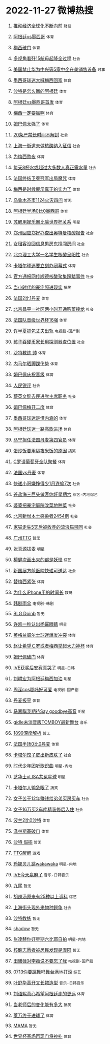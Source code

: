 # 2022-11-27 微博热搜 
1. [推动经济全球化不断向前](https://m.weibo.cn/search?containerid=100103type%3D1%26t%3D10%26q%3D%23%E6%8E%A8%E5%8A%A8%E7%BB%8F%E6%B5%8E%E5%85%A8%E7%90%83%E5%8C%96%E4%B8%8D%E6%96%AD%E5%90%91%E5%89%8D%23&stream_entry_id=51&isnewpage=1&extparam=seat%3D1%26cate%3D10103%26pos%3D0%26dgr%3D0%26c_type%3D51%26filter_type%3Drealtimehot%26display_time%3D1669496640%26pre_seqid%3D166949663996601342698&luicode=10000011&lfid=106003type%3D25%26t%3D3%26disable_hot%3D1%26filter_type%3Drealtimehot) `财经` 

2. [阿根廷vs墨西哥](https://m.weibo.cn/search?containerid=100103type%3D1%26t%3D10%26q%3D%23%E9%98%BF%E6%A0%B9%E5%BB%B7vs%E5%A2%A8%E8%A5%BF%E5%93%A5%23&stream_entry_id=31&isnewpage=1&extparam=seat%3D1%26lcate%3D5001%26cate%3D5001%26band_rank%3D1%26filter_type%3Drealtimehot%26flag%3D16%26dgr%3D0%26realpos%3D1%26q%3D%2523%25E9%2598%25BF%25E6%25A0%25B9%25E5%25BB%25B7vs%25E5%25A2%25A8%25E8%25A5%25BF%25E5%2593%25A5%2523%26c_type%3D31%26pos%3D0%26display_time%3D1669496640%26pre_seqid%3D166949663996601342698&luicode=10000011&lfid=106003type%3D25%26t%3D3%26disable_hot%3D1%26filter_type%3Drealtimehot) `体育` 

3. [梅西破门](https://m.weibo.cn/search?containerid=100103type%3D1%26t%3D10%26q%3D%23%E6%A2%85%E8%A5%BF%E7%A0%B4%E9%97%A8%23&stream_entry_id=31&isnewpage=1&extparam=seat%3D1%26lcate%3D5001%26cate%3D5001%26band_rank%3D2%26filter_type%3Drealtimehot%26flag%3D1%26dgr%3D0%26realpos%3D2%26q%3D%2523%25E6%25A2%2585%25E8%25A5%25BF%25E7%25A0%25B4%25E9%2597%25A8%2523%26c_type%3D31%26pos%3D1%26display_time%3D1669496640%26pre_seqid%3D166949663996601342698&luicode=10000011&lfid=106003type%3D25%26t%3D3%26disable_hot%3D1%26filter_type%3Drealtimehot) `体育` 

4. [多视角看歼15航母起降全过程](https://m.weibo.cn/search?containerid=100103type%3D1%26t%3D10%26q%3D%23%E5%A4%9A%E8%A7%86%E8%A7%92%E7%9C%8B%E6%AD%BC15%E8%88%AA%E6%AF%8D%E8%B5%B7%E9%99%8D%E5%85%A8%E8%BF%87%E7%A8%8B%23&stream_entry_id=31&isnewpage=1&extparam=seat%3D1%26lcate%3D5001%26cate%3D5001%26band_rank%3D3%26filter_type%3Drealtimehot%26flag%3D0%26dgr%3D0%26realpos%3D3%26q%3D%2523%25E5%25A4%259A%25E8%25A7%2586%25E8%25A7%2592%25E7%259C%258B%25E6%25AD%25BC15%25E8%2588%25AA%25E6%25AF%258D%25E8%25B5%25B7%25E9%2599%258D%25E5%2585%25A8%25E8%25BF%2587%25E7%25A8%258B%2523%26c_type%3D31%26pos%3D2%26display_time%3D1669496640%26pre_seqid%3D166949663996601342698&luicode=10000011&lfid=106003type%3D25%26t%3D3%26disable_hot%3D1%26filter_type%3Drealtimehot) `社会` 

5. [美国禁止华为中兴等5家中企在美销售设备](https://m.weibo.cn/search?containerid=100103type%3D1%26t%3D10%26q%3D%23%E7%BE%8E%E5%9B%BD%E7%A6%81%E6%AD%A2%E5%8D%8E%E4%B8%BA%E4%B8%AD%E5%85%B4%E7%AD%895%E5%AE%B6%E4%B8%AD%E4%BC%81%E5%9C%A8%E7%BE%8E%E9%94%80%E5%94%AE%E8%AE%BE%E5%A4%87%23&stream_entry_id=31&isnewpage=1&extparam=seat%3D1%26lcate%3D5001%26cate%3D5001%26band_rank%3D4%26filter_type%3Drealtimehot%26flag%3D1%26dgr%3D0%26realpos%3D4%26q%3D%2523%25E7%25BE%258E%25E5%259B%25BD%25E7%25A6%2581%25E6%25AD%25A2%25E5%258D%258E%25E4%25B8%25BA%25E4%25B8%25AD%25E5%2585%25B4%25E7%25AD%25895%25E5%25AE%25B6%25E4%25B8%25AD%25E4%25BC%2581%25E5%259C%25A8%25E7%25BE%258E%25E9%2594%2580%25E5%2594%25AE%25E8%25AE%25BE%25E5%25A4%2587%2523%26c_type%3D31%26pos%3D3%26display_time%3D1669496640%26pre_seqid%3D166949663996601342698&luicode=10000011&lfid=106003type%3D25%26t%3D3%26disable_hot%3D1%26filter_type%3Drealtimehot) `时事` 

6. [墨西哥球迷大喊梅西回家](https://m.weibo.cn/search?containerid=100103type%3D1%26t%3D10%26q%3D%23%E5%A2%A8%E8%A5%BF%E5%93%A5%E7%90%83%E8%BF%B7%E5%A4%A7%E5%96%8A%E6%A2%85%E8%A5%BF%E5%9B%9E%E5%AE%B6%23&stream_entry_id=31&isnewpage=1&extparam=seat%3D1%26lcate%3D5001%26cate%3D5001%26band_rank%3D5%26filter_type%3Drealtimehot%26flag%3D0%26dgr%3D0%26realpos%3D5%26q%3D%2523%25E5%25A2%25A8%25E8%25A5%25BF%25E5%2593%25A5%25E7%2590%2583%25E8%25BF%25B7%25E5%25A4%25A7%25E5%2596%258A%25E6%25A2%2585%25E8%25A5%25BF%25E5%259B%259E%25E5%25AE%25B6%2523%26c_type%3D31%26pos%3D4%26display_time%3D1669496640%26pre_seqid%3D166949663996601342698&luicode=10000011&lfid=106003type%3D25%26t%3D3%26disable_hot%3D1%26filter_type%3Drealtimehot) `体育` 

7. [沙特是怎么赢的阿根廷](https://m.weibo.cn/search?containerid=100103type%3D1%26t%3D10%26q%3D%23%E6%B2%99%E7%89%B9%E6%98%AF%E6%80%8E%E4%B9%88%E8%B5%A2%E7%9A%84%E9%98%BF%E6%A0%B9%E5%BB%B7%23&stream_entry_id=31&isnewpage=1&extparam=seat%3D1%26lcate%3D5001%26cate%3D5001%26band_rank%3D6%26filter_type%3Drealtimehot%26flag%3D0%26dgr%3D0%26realpos%3D6%26q%3D%2523%25E6%25B2%2599%25E7%2589%25B9%25E6%2598%25AF%25E6%2580%258E%25E4%25B9%2588%25E8%25B5%25A2%25E7%259A%2584%25E9%2598%25BF%25E6%25A0%25B9%25E5%25BB%25B7%2523%26c_type%3D31%26pos%3D5%26display_time%3D1669496640%26pre_seqid%3D166949663996601342698&luicode=10000011&lfid=106003type%3D25%26t%3D3%26disable_hot%3D1%26filter_type%3Drealtimehot) `体育` 

8. [阿根廷vs墨西哥首发](https://m.weibo.cn/search?containerid=100103type%3D1%26t%3D10%26q%3D%23%E9%98%BF%E6%A0%B9%E5%BB%B7vs%E5%A2%A8%E8%A5%BF%E5%93%A5%E9%A6%96%E5%8F%91%23&stream_entry_id=31&isnewpage=1&extparam=seat%3D1%26lcate%3D5001%26cate%3D5001%26band_rank%3D7%26filter_type%3Drealtimehot%26flag%3D1%26dgr%3D0%26realpos%3D7%26q%3D%2523%25E9%2598%25BF%25E6%25A0%25B9%25E5%25BB%25B7vs%25E5%25A2%25A8%25E8%25A5%25BF%25E5%2593%25A5%25E9%25A6%2596%25E5%258F%2591%2523%26c_type%3D31%26pos%3D6%26display_time%3D1669496640%26pre_seqid%3D166949663996601342698&luicode=10000011&lfid=106003type%3D25%26t%3D3%26disable_hot%3D1%26filter_type%3Drealtimehot) `体育` 

9. [梅西一定要赢啊](https://m.weibo.cn/search?containerid=100103type%3D1%26t%3D10%26q%3D%23%E6%A2%85%E8%A5%BF%E4%B8%80%E5%AE%9A%E8%A6%81%E8%B5%A2%E5%95%8A%23&stream_entry_id=31&isnewpage=1&extparam=seat%3D1%26lcate%3D5001%26cate%3D5001%26band_rank%3D8%26filter_type%3Drealtimehot%26flag%3D1%26dgr%3D0%26realpos%3D8%26q%3D%2523%25E6%25A2%2585%25E8%25A5%25BF%25E4%25B8%2580%25E5%25AE%259A%25E8%25A6%2581%25E8%25B5%25A2%25E5%2595%258A%2523%26c_type%3D31%26pos%3D7%26display_time%3D1669496640%26pre_seqid%3D166949663996601342698&luicode=10000011&lfid=106003type%3D25%26t%3D3%26disable_hot%3D1%26filter_type%3Drealtimehot) `体育` 

10. [姆巴佩太强了](https://m.weibo.cn/search?containerid=100103type%3D1%26t%3D10%26q%3D%23%E5%A7%86%E5%B7%B4%E4%BD%A9%E5%A4%AA%E5%BC%BA%E4%BA%86%23&stream_entry_id=31&isnewpage=1&extparam=seat%3D1%26lcate%3D5001%26cate%3D5001%26band_rank%3D9%26filter_type%3Drealtimehot%26flag%3D0%26dgr%3D0%26realpos%3D9%26q%3D%2523%25E5%25A7%2586%25E5%25B7%25B4%25E4%25BD%25A9%25E5%25A4%25AA%25E5%25BC%25BA%25E4%25BA%2586%2523%26c_type%3D31%26pos%3D8%26display_time%3D1669496640%26pre_seqid%3D166949663996601342698&luicode=10000011&lfid=106003type%3D25%26t%3D3%26disable_hot%3D1%26filter_type%3Drealtimehot) `体育` 

11. [20条严禁长时间不解封](https://m.weibo.cn/search?containerid=100103type%3D1%26t%3D10%26q%3D%2320%E6%9D%A1%E4%B8%A5%E7%A6%81%E9%95%BF%E6%97%B6%E9%97%B4%E4%B8%8D%E8%A7%A3%E5%B0%81%23&stream_entry_id=31&isnewpage=1&extparam=seat%3D1%26lcate%3D5001%26cate%3D5001%26band_rank%3D10%26filter_type%3Drealtimehot%26flag%3D2%26dgr%3D0%26realpos%3D10%26q%3D%252320%25E6%259D%25A1%25E4%25B8%25A5%25E7%25A6%2581%25E9%2595%25BF%25E6%2597%25B6%25E9%2597%25B4%25E4%25B8%258D%25E8%25A7%25A3%25E5%25B0%2581%2523%26c_type%3D31%26pos%3D9%26display_time%3D1669496640%26pre_seqid%3D166949663996601342698&luicode=10000011&lfid=106003type%3D25%26t%3D3%26disable_hot%3D1%26filter_type%3Drealtimehot) `社会` 

12. [上海一街道未做核酸纳入征信](https://m.weibo.cn/search?containerid=100103type%3D1%26t%3D10%26q%3D%23%E4%B8%8A%E6%B5%B7%E4%B8%80%E8%A1%97%E9%81%93%E6%9C%AA%E5%81%9A%E6%A0%B8%E9%85%B8%E7%BA%B3%E5%85%A5%E5%BE%81%E4%BF%A1%23&stream_entry_id=31&isnewpage=1&extparam=seat%3D1%26lcate%3D5001%26cate%3D5001%26band_rank%3D11%26filter_type%3Drealtimehot%26flag%3D2%26dgr%3D0%26realpos%3D11%26q%3D%2523%25E4%25B8%258A%25E6%25B5%25B7%25E4%25B8%2580%25E8%25A1%2597%25E9%2581%2593%25E6%259C%25AA%25E5%2581%259A%25E6%25A0%25B8%25E9%2585%25B8%25E7%25BA%25B3%25E5%2585%25A5%25E5%25BE%2581%25E4%25BF%25A1%2523%26c_type%3D31%26pos%3D10%26display_time%3D1669496640%26pre_seqid%3D166949663996601342698&luicode=10000011&lfid=106003type%3D25%26t%3D3%26disable_hot%3D1%26filter_type%3Drealtimehot) `社会` 

13. [为梅西熬夜](https://m.weibo.cn/search?containerid=100103type%3D1%26t%3D10%26q%3D%23%E4%B8%BA%E6%A2%85%E8%A5%BF%E7%86%AC%E5%A4%9C%23&stream_entry_id=31&isnewpage=1&extparam=seat%3D1%26lcate%3D5001%26cate%3D5001%26band_rank%3D12%26filter_type%3Drealtimehot%26flag%3D0%26dgr%3D0%26realpos%3D12%26q%3D%2523%25E4%25B8%25BA%25E6%25A2%2585%25E8%25A5%25BF%25E7%2586%25AC%25E5%25A4%259C%2523%26c_type%3D31%26pos%3D11%26display_time%3D1669496640%26pre_seqid%3D166949663996601342698&luicode=10000011&lfid=106003type%3D25%26t%3D3%26disable_hot%3D1%26filter_type%3Drealtimehot) `体育` 

14. [每天8杯水或超过大多数人真正需水量](https://m.weibo.cn/search?containerid=100103type%3D1%26t%3D10%26q%3D%23%E6%AF%8F%E5%A4%A98%E6%9D%AF%E6%B0%B4%E6%88%96%E8%B6%85%E8%BF%87%E5%A4%A7%E5%A4%9A%E6%95%B0%E4%BA%BA%E7%9C%9F%E6%AD%A3%E9%9C%80%E6%B0%B4%E9%87%8F%23&stream_entry_id=31&isnewpage=1&extparam=seat%3D1%26lcate%3D5001%26cate%3D5001%26band_rank%3D13%26filter_type%3Drealtimehot%26flag%3D0%26dgr%3D0%26realpos%3D13%26q%3D%2523%25E6%25AF%258F%25E5%25A4%25A98%25E6%259D%25AF%25E6%25B0%25B4%25E6%2588%2596%25E8%25B6%2585%25E8%25BF%2587%25E5%25A4%25A7%25E5%25A4%259A%25E6%2595%25B0%25E4%25BA%25BA%25E7%259C%259F%25E6%25AD%25A3%25E9%259C%2580%25E6%25B0%25B4%25E9%2587%258F%2523%26c_type%3D31%26pos%3D12%26display_time%3D1669496640%26pre_seqid%3D166949663996601342698&luicode=10000011&lfid=106003type%3D25%26t%3D3%26disable_hot%3D1%26filter_type%3Drealtimehot) `社会` 

15. [法国终结卫冕冠军出局魔咒](https://m.weibo.cn/search?containerid=100103type%3D1%26t%3D10%26q%3D%23%E6%B3%95%E5%9B%BD%E7%BB%88%E7%BB%93%E5%8D%AB%E5%86%95%E5%86%A0%E5%86%9B%E5%87%BA%E5%B1%80%E9%AD%94%E5%92%92%23&stream_entry_id=31&isnewpage=1&extparam=seat%3D1%26lcate%3D5001%26cate%3D5001%26band_rank%3D14%26filter_type%3Drealtimehot%26flag%3D0%26dgr%3D0%26realpos%3D14%26q%3D%2523%25E6%25B3%2595%25E5%259B%25BD%25E7%25BB%2588%25E7%25BB%2593%25E5%258D%25AB%25E5%2586%2595%25E5%2586%25A0%25E5%2586%259B%25E5%2587%25BA%25E5%25B1%2580%25E9%25AD%2594%25E5%2592%2592%2523%26c_type%3D31%26pos%3D13%26display_time%3D1669496640%26pre_seqid%3D166949663996601342698&luicode=10000011&lfid=106003type%3D25%26t%3D3%26disable_hot%3D1%26filter_type%3Drealtimehot) `体育` 

16. [梅西是时候展示真正的实力了](https://m.weibo.cn/search?containerid=100103type%3D1%26t%3D10%26q%3D%23%E6%A2%85%E8%A5%BF%E6%98%AF%E6%97%B6%E5%80%99%E5%B1%95%E7%A4%BA%E7%9C%9F%E6%AD%A3%E7%9A%84%E5%AE%9E%E5%8A%9B%E4%BA%86%23&stream_entry_id=31&isnewpage=1&extparam=seat%3D1%26lcate%3D5001%26cate%3D5001%26band_rank%3D15%26filter_type%3Drealtimehot%26flag%3D0%26dgr%3D0%26realpos%3D15%26q%3D%2523%25E6%25A2%2585%25E8%25A5%25BF%25E6%2598%25AF%25E6%2597%25B6%25E5%2580%2599%25E5%25B1%2595%25E7%25A4%25BA%25E7%259C%259F%25E6%25AD%25A3%25E7%259A%2584%25E5%25AE%259E%25E5%258A%259B%25E4%25BA%2586%2523%26c_type%3D31%26pos%3D14%26display_time%3D1669496640%26pre_seqid%3D166949663996601342698&luicode=10000011&lfid=106003type%3D25%26t%3D3%26disable_hot%3D1%26filter_type%3Drealtimehot) `体育` 

17. [乌鲁木齐市1124火灾四问](https://m.weibo.cn/search?containerid=100103type%3D1%26t%3D10%26q%3D%23%E4%B9%8C%E9%B2%81%E6%9C%A8%E9%BD%90%E5%B8%821124%E7%81%AB%E7%81%BE%E5%9B%9B%E9%97%AE%23&stream_entry_id=31&isnewpage=1&extparam=seat%3D1%26lcate%3D5001%26cate%3D5001%26band_rank%3D16%26filter_type%3Drealtimehot%26flag%3D2%26dgr%3D0%26realpos%3D16%26q%3D%2523%25E4%25B9%258C%25E9%25B2%2581%25E6%259C%25A8%25E9%25BD%2590%25E5%25B8%25821124%25E7%2581%25AB%25E7%2581%25BE%25E5%259B%259B%25E9%2597%25AE%2523%26c_type%3D31%26pos%3D15%26display_time%3D1669496640%26pre_seqid%3D166949663996601342698&luicode=10000011&lfid=106003type%3D25%26t%3D3%26disable_hot%3D1%26filter_type%3Drealtimehot) `暂无` 

18. [阿根廷半场0比0墨西哥](https://m.weibo.cn/search?containerid=100103type%3D1%26t%3D10%26q%3D%23%E9%98%BF%E6%A0%B9%E5%BB%B7%E5%8D%8A%E5%9C%BA0%E6%AF%940%E5%A2%A8%E8%A5%BF%E5%93%A5%23&stream_entry_id=31&isnewpage=1&extparam=seat%3D1%26lcate%3D5001%26cate%3D5001%26band_rank%3D17%26filter_type%3Drealtimehot%26flag%3D1%26dgr%3D0%26realpos%3D17%26q%3D%2523%25E9%2598%25BF%25E6%25A0%25B9%25E5%25BB%25B7%25E5%258D%258A%25E5%259C%25BA0%25E6%25AF%25940%25E5%25A2%25A8%25E8%25A5%25BF%25E5%2593%25A5%2523%26c_type%3D31%26pos%3D16%26display_time%3D1669496640%26pre_seqid%3D166949663996601342698&luicode=10000011&lfid=106003type%3D25%26t%3D3%26disable_hot%3D1%26filter_type%3Drealtimehot) `体育` 

19. [苏醒用娱乐圈比喻世界杯关系](https://m.weibo.cn/search?containerid=100103type%3D1%26t%3D10%26q%3D%23%E8%8B%8F%E9%86%92%E7%94%A8%E5%A8%B1%E4%B9%90%E5%9C%88%E6%AF%94%E5%96%BB%E4%B8%96%E7%95%8C%E6%9D%AF%E5%85%B3%E7%B3%BB%23&stream_entry_id=31&isnewpage=1&extparam=seat%3D1%26lcate%3D5001%26cate%3D5001%26band_rank%3D18%26filter_type%3Drealtimehot%26flag%3D0%26dgr%3D0%26realpos%3D18%26q%3D%2523%25E8%258B%258F%25E9%2586%2592%25E7%2594%25A8%25E5%25A8%25B1%25E4%25B9%2590%25E5%259C%2588%25E6%25AF%2594%25E5%2596%25BB%25E4%25B8%2596%25E7%2595%258C%25E6%259D%25AF%25E5%2585%25B3%25E7%25B3%25BB%2523%26c_type%3D31%26pos%3D17%26display_time%3D1669496640%26pre_seqid%3D166949663996601342698&luicode=10000011&lfid=106003type%3D25%26t%3D3%26disable_hot%3D1%26filter_type%3Drealtimehot) `明星` 

20. [郑州回应郑好办查出奥特曼核酸报告](https://m.weibo.cn/search?containerid=100103type%3D1%26t%3D10%26q%3D%23%E9%83%91%E5%B7%9E%E5%9B%9E%E5%BA%94%E9%83%91%E5%A5%BD%E5%8A%9E%E6%9F%A5%E5%87%BA%E5%A5%A5%E7%89%B9%E6%9B%BC%E6%A0%B8%E9%85%B8%E6%8A%A5%E5%91%8A%23&stream_entry_id=31&isnewpage=1&extparam=seat%3D1%26lcate%3D5001%26cate%3D5001%26band_rank%3D19%26filter_type%3Drealtimehot%26flag%3D2%26dgr%3D0%26realpos%3D19%26q%3D%2523%25E9%2583%2591%25E5%25B7%259E%25E5%259B%259E%25E5%25BA%2594%25E9%2583%2591%25E5%25A5%25BD%25E5%258A%259E%25E6%259F%25A5%25E5%2587%25BA%25E5%25A5%25A5%25E7%2589%25B9%25E6%259B%25BC%25E6%25A0%25B8%25E9%2585%25B8%25E6%258A%25A5%25E5%2591%258A%2523%26c_type%3D31%26pos%3D18%26display_time%3D1669496640%26pre_seqid%3D166949663996601342698&luicode=10000011&lfid=106003type%3D25%26t%3D3%26disable_hot%3D1%26filter_type%3Drealtimehot) `社会` 

21. [女租客没回信息男房东擅闯房间](https://m.weibo.cn/search?containerid=100103type%3D1%26t%3D10%26q%3D%23%E5%A5%B3%E7%A7%9F%E5%AE%A2%E6%B2%A1%E5%9B%9E%E4%BF%A1%E6%81%AF%E7%94%B7%E6%88%BF%E4%B8%9C%E6%93%85%E9%97%AF%E6%88%BF%E9%97%B4%23&stream_entry_id=31&isnewpage=1&extparam=seat%3D1%26lcate%3D5001%26cate%3D5001%26band_rank%3D20%26filter_type%3Drealtimehot%26flag%3D0%26dgr%3D0%26realpos%3D20%26q%3D%2523%25E5%25A5%25B3%25E7%25A7%259F%25E5%25AE%25A2%25E6%25B2%25A1%25E5%259B%259E%25E4%25BF%25A1%25E6%2581%25AF%25E7%2594%25B7%25E6%2588%25BF%25E4%25B8%259C%25E6%2593%2585%25E9%2597%25AF%25E6%2588%25BF%25E9%2597%25B4%2523%26c_type%3D31%26pos%3D19%26display_time%3D1669496640%26pre_seqid%3D166949663996601342698&luicode=10000011&lfid=106003type%3D25%26t%3D3%26disable_hot%3D1%26filter_type%3Drealtimehot) `社会` 

22. [北京理工大学一名学生核酸呈阳性](https://m.weibo.cn/search?containerid=100103type%3D1%26t%3D10%26q%3D%23%E5%8C%97%E4%BA%AC%E7%90%86%E5%B7%A5%E5%A4%A7%E5%AD%A6%E4%B8%80%E5%90%8D%E5%AD%A6%E7%94%9F%E6%A0%B8%E9%85%B8%E5%91%88%E9%98%B3%E6%80%A7%23&stream_entry_id=31&isnewpage=1&extparam=seat%3D1%26lcate%3D5001%26cate%3D5001%26band_rank%3D21%26filter_type%3Drealtimehot%26flag%3D2%26dgr%3D0%26realpos%3D21%26q%3D%2523%25E5%258C%2597%25E4%25BA%25AC%25E7%2590%2586%25E5%25B7%25A5%25E5%25A4%25A7%25E5%25AD%25A6%25E4%25B8%2580%25E5%2590%258D%25E5%25AD%25A6%25E7%2594%259F%25E6%25A0%25B8%25E9%2585%25B8%25E5%2591%2588%25E9%2598%25B3%25E6%2580%25A7%2523%26c_type%3D31%26pos%3D20%26display_time%3D1669496640%26pre_seqid%3D166949663996601342698&luicode=10000011&lfid=106003type%3D25%26t%3D3%26disable_hot%3D1%26filter_type%3Drealtimehot) `社会` 

23. [卡塔尔球迷要立刻办闭幕式](https://m.weibo.cn/search?containerid=100103type%3D1%26t%3D10%26q%3D%23%E5%8D%A1%E5%A1%94%E5%B0%94%E7%90%83%E8%BF%B7%E8%A6%81%E7%AB%8B%E5%88%BB%E5%8A%9E%E9%97%AD%E5%B9%95%E5%BC%8F%23&stream_entry_id=31&isnewpage=1&extparam=seat%3D1%26lcate%3D5001%26cate%3D5001%26band_rank%3D22%26filter_type%3Drealtimehot%26flag%3D0%26dgr%3D0%26realpos%3D22%26q%3D%2523%25E5%258D%25A1%25E5%25A1%2594%25E5%25B0%2594%25E7%2590%2583%25E8%25BF%25B7%25E8%25A6%2581%25E7%25AB%258B%25E5%2588%25BB%25E5%258A%259E%25E9%2597%25AD%25E5%25B9%2595%25E5%25BC%258F%2523%26c_type%3D31%26pos%3D21%26display_time%3D1669496640%26pre_seqid%3D166949663996601342698&luicode=10000011&lfid=106003type%3D25%26t%3D3%26disable_hot%3D1%26filter_type%3Drealtimehot) `体育` 

24. [官方通报网传顺德核酸聚集踩踏事件](https://m.weibo.cn/search?containerid=100103type%3D1%26t%3D10%26q%3D%23%E5%AE%98%E6%96%B9%E9%80%9A%E6%8A%A5%E7%BD%91%E4%BC%A0%E9%A1%BA%E5%BE%B7%E6%A0%B8%E9%85%B8%E8%81%9A%E9%9B%86%E8%B8%A9%E8%B8%8F%E4%BA%8B%E4%BB%B6%23&stream_entry_id=31&isnewpage=1&extparam=seat%3D1%26lcate%3D5001%26cate%3D5001%26band_rank%3D23%26filter_type%3Drealtimehot%26flag%3D2%26dgr%3D0%26realpos%3D23%26q%3D%2523%25E5%25AE%2598%25E6%2596%25B9%25E9%2580%259A%25E6%258A%25A5%25E7%25BD%2591%25E4%25BC%25A0%25E9%25A1%25BA%25E5%25BE%25B7%25E6%25A0%25B8%25E9%2585%25B8%25E8%2581%259A%25E9%259B%2586%25E8%25B8%25A9%25E8%25B8%258F%25E4%25BA%258B%25E4%25BB%25B6%2523%26c_type%3D31%26pos%3D22%26display_time%3D1669496640%26pre_seqid%3D166949663996601342698&luicode=10000011&lfid=106003type%3D25%26t%3D3%26disable_hot%3D1%26filter_type%3Drealtimehot) `社会` 

25. [当小时代的豪宅照进现实](https://m.weibo.cn/search?containerid=100103type%3D1%26t%3D10%26q%3D%23%E5%BD%93%E5%B0%8F%E6%97%B6%E4%BB%A3%E7%9A%84%E8%B1%AA%E5%AE%85%E7%85%A7%E8%BF%9B%E7%8E%B0%E5%AE%9E%23&stream_entry_id=31&isnewpage=1&extparam=seat%3D1%26lcate%3D5001%26cate%3D5001%26band_rank%3D24%26filter_type%3Drealtimehot%26flag%3D0%26dgr%3D0%26realpos%3D24%26q%3D%2523%25E5%25BD%2593%25E5%25B0%258F%25E6%2597%25B6%25E4%25BB%25A3%25E7%259A%2584%25E8%25B1%25AA%25E5%25AE%2585%25E7%2585%25A7%25E8%25BF%259B%25E7%258E%25B0%25E5%25AE%259E%2523%26c_type%3D31%26pos%3D23%26display_time%3D1669496640%26pre_seqid%3D166949663996601342698&luicode=10000011&lfid=106003type%3D25%26t%3D3%26disable_hot%3D1%26filter_type%3Drealtimehot) `搞笑` 

26. [法国2比1丹麦](https://m.weibo.cn/search?containerid=100103type%3D1%26t%3D10%26q%3D%23%E6%B3%95%E5%9B%BD2%E6%AF%941%E4%B8%B9%E9%BA%A6%23&stream_entry_id=31&isnewpage=1&extparam=seat%3D1%26lcate%3D5001%26cate%3D5001%26band_rank%3D25%26filter_type%3Drealtimehot%26flag%3D0%26dgr%3D0%26realpos%3D25%26q%3D%2523%25E6%25B3%2595%25E5%259B%25BD2%25E6%25AF%25941%25E4%25B8%25B9%25E9%25BA%25A6%2523%26c_type%3D31%26pos%3D24%26display_time%3D1669496640%26pre_seqid%3D166949663996601342698&luicode=10000011&lfid=106003type%3D25%26t%3D3%26disable_hot%3D1%26filter_type%3Drealtimehot) `体育` 

27. [北京昌平一社区两小时开通购菜接龙](https://m.weibo.cn/search?containerid=100103type%3D1%26t%3D10%26q%3D%23%E5%8C%97%E4%BA%AC%E6%98%8C%E5%B9%B3%E4%B8%80%E7%A4%BE%E5%8C%BA%E4%B8%A4%E5%B0%8F%E6%97%B6%E5%BC%80%E9%80%9A%E8%B4%AD%E8%8F%9C%E6%8E%A5%E9%BE%99%23&stream_entry_id=31&isnewpage=1&extparam=seat%3D1%26lcate%3D5001%26cate%3D5001%26band_rank%3D26%26filter_type%3Drealtimehot%26flag%3D0%26dgr%3D0%26realpos%3D26%26q%3D%2523%25E5%258C%2597%25E4%25BA%25AC%25E6%2598%258C%25E5%25B9%25B3%25E4%25B8%2580%25E7%25A4%25BE%25E5%258C%25BA%25E4%25B8%25A4%25E5%25B0%258F%25E6%2597%25B6%25E5%25BC%2580%25E9%2580%259A%25E8%25B4%25AD%25E8%258F%259C%25E6%258E%25A5%25E9%25BE%2599%2523%26c_type%3D31%26pos%3D25%26display_time%3D1669496640%26pre_seqid%3D166949663996601342698&luicode=10000011&lfid=106003type%3D25%26t%3D3%26disable_hot%3D1%26filter_type%3Drealtimehot) `社会` 

28. [法国队晋级世界杯16强](https://m.weibo.cn/search?containerid=100103type%3D1%26t%3D10%26q%3D%23%E6%B3%95%E5%9B%BD%E9%98%9F%E6%99%8B%E7%BA%A7%E4%B8%96%E7%95%8C%E6%9D%AF16%E5%BC%BA%23&stream_entry_id=31&isnewpage=1&extparam=seat%3D1%26lcate%3D5001%26cate%3D5001%26band_rank%3D27%26filter_type%3Drealtimehot%26flag%3D0%26dgr%3D0%26realpos%3D27%26q%3D%2523%25E6%25B3%2595%25E5%259B%25BD%25E9%2598%259F%25E6%2599%258B%25E7%25BA%25A7%25E4%25B8%2596%25E7%2595%258C%25E6%259D%25AF16%25E5%25BC%25BA%2523%26c_type%3D31%26pos%3D26%26display_time%3D1669496640%26pre_seqid%3D166949663996601342698&luicode=10000011&lfid=106003type%3D25%26t%3D3%26disable_hot%3D1%26filter_type%3Drealtimehot) `体育` 

29. [许半夏抓包丈夫出轨](https://m.weibo.cn/search?containerid=100103type%3D1%26t%3D10%26q%3D%23%E8%AE%B8%E5%8D%8A%E5%A4%8F%E6%8A%93%E5%8C%85%E4%B8%88%E5%A4%AB%E5%87%BA%E8%BD%A8%23&stream_entry_id=31&isnewpage=1&extparam=seat%3D1%26lcate%3D5001%26cate%3D5001%26band_rank%3D28%26filter_type%3Drealtimehot%26flag%3D0%26dgr%3D0%26realpos%3D28%26q%3D%2523%25E8%25AE%25B8%25E5%258D%258A%25E5%25A4%258F%25E6%258A%2593%25E5%258C%2585%25E4%25B8%2588%25E5%25A4%25AB%25E5%2587%25BA%25E8%25BD%25A8%2523%26c_type%3D31%26pos%3D27%26display_time%3D1669496640%26pre_seqid%3D166949663996601342698&luicode=10000011&lfid=106003type%3D25%26t%3D3%26disable_hot%3D1%26filter_type%3Drealtimehot) `电视剧-国产剧` 

30. [孩子吞硬币家长用探测器查位置](https://m.weibo.cn/search?containerid=100103type%3D1%26t%3D10%26q%3D%23%E5%AD%A9%E5%AD%90%E5%90%9E%E7%A1%AC%E5%B8%81%E5%AE%B6%E9%95%BF%E7%94%A8%E6%8E%A2%E6%B5%8B%E5%99%A8%E6%9F%A5%E4%BD%8D%E7%BD%AE%23&stream_entry_id=31&isnewpage=1&extparam=seat%3D1%26lcate%3D5001%26cate%3D5001%26band_rank%3D29%26filter_type%3Drealtimehot%26flag%3D0%26dgr%3D0%26realpos%3D29%26q%3D%2523%25E5%25AD%25A9%25E5%25AD%2590%25E5%2590%259E%25E7%25A1%25AC%25E5%25B8%2581%25E5%25AE%25B6%25E9%2595%25BF%25E7%2594%25A8%25E6%258E%25A2%25E6%25B5%258B%25E5%2599%25A8%25E6%259F%25A5%25E4%25BD%258D%25E7%25BD%25AE%2523%26c_type%3D31%26pos%3D28%26display_time%3D1669496640%26pre_seqid%3D166949663996601342698&luicode=10000011&lfid=106003type%3D25%26t%3D3%26disable_hot%3D1%26filter_type%3Drealtimehot) `社会` 

31. [沙特教练 帅](https://m.weibo.cn/search?containerid=100103type%3D1%26t%3D10%26q%3D%E6%B2%99%E7%89%B9%E6%95%99%E7%BB%83+%E5%B8%85&stream_entry_id=31&isnewpage=1&extparam=seat%3D1%26lcate%3D5001%26cate%3D5001%26band_rank%3D30%26filter_type%3Drealtimehot%26flag%3D0%26dgr%3D0%26realpos%3D30%26q%3D%25E6%25B2%2599%25E7%2589%25B9%25E6%2595%2599%25E7%25BB%2583%2520%25E5%25B8%2585%26c_type%3D31%26pos%3D29%26display_time%3D1669496640%26pre_seqid%3D166949663996601342698&luicode=10000011&lfid=106003type%3D25%26t%3D3%26disable_hot%3D1%26filter_type%3Drealtimehot) `体育` 

32. [内马尔晒脚踝伤势](https://m.weibo.cn/search?containerid=100103type%3D1%26t%3D10%26q%3D%23%E5%86%85%E9%A9%AC%E5%B0%94%E6%99%92%E8%84%9A%E8%B8%9D%E4%BC%A4%E5%8A%BF%23&stream_entry_id=31&isnewpage=1&extparam=seat%3D1%26lcate%3D5001%26cate%3D5001%26band_rank%3D31%26filter_type%3Drealtimehot%26flag%3D1%26dgr%3D0%26realpos%3D31%26q%3D%2523%25E5%2586%2585%25E9%25A9%25AC%25E5%25B0%2594%25E6%2599%2592%25E8%2584%259A%25E8%25B8%259D%25E4%25BC%25A4%25E5%258A%25BF%2523%26c_type%3D31%26pos%3D30%26display_time%3D1669496640%26pre_seqid%3D166949663996601342698&luicode=10000011&lfid=106003type%3D25%26t%3D3%26disable_hot%3D1%26filter_type%3Drealtimehot) `体育` 

33. [姆巴佩庆祝晋级](https://m.weibo.cn/search?containerid=100103type%3D1%26t%3D10%26q%3D%23%E5%A7%86%E5%B7%B4%E4%BD%A9%E5%BA%86%E7%A5%9D%E6%99%8B%E7%BA%A7%23&stream_entry_id=31&isnewpage=1&extparam=seat%3D1%26lcate%3D5001%26cate%3D5001%26band_rank%3D32%26filter_type%3Drealtimehot%26flag%3D1%26dgr%3D0%26realpos%3D32%26q%3D%2523%25E5%25A7%2586%25E5%25B7%25B4%25E4%25BD%25A9%25E5%25BA%2586%25E7%25A5%259D%25E6%2599%258B%25E7%25BA%25A7%2523%26c_type%3D31%26pos%3D31%26display_time%3D1669496640%26pre_seqid%3D166949663996601342698&luicode=10000011&lfid=106003type%3D25%26t%3D3%26disable_hot%3D1%26filter_type%3Drealtimehot) `体育` 

34. [人民锐评](https://m.weibo.cn/search?containerid=100103type%3D1%26t%3D10%26q%3D%23%E4%BA%BA%E6%B0%91%E9%94%90%E8%AF%84%23&stream_entry_id=31&isnewpage=1&extparam=seat%3D1%26lcate%3D5001%26cate%3D5001%26band_rank%3D33%26filter_type%3Drealtimehot%26flag%3D0%26dgr%3D0%26realpos%3D33%26q%3D%2523%25E4%25BA%25BA%25E6%25B0%2591%25E9%2594%2590%25E8%25AF%2584%2523%26c_type%3D31%26pos%3D32%26display_time%3D1669496640%26pre_seqid%3D166949663996601342698&luicode=10000011&lfid=106003type%3D25%26t%3D3%26disable_hot%3D1%26filter_type%3Drealtimehot) `社会` 

35. [蔡英文辞去民进党主席职务](https://m.weibo.cn/search?containerid=100103type%3D1%26t%3D10%26q%3D%23%E8%94%A1%E8%8B%B1%E6%96%87%E8%BE%9E%E5%8E%BB%E6%B0%91%E8%BF%9B%E5%85%9A%E4%B8%BB%E5%B8%AD%E8%81%8C%E5%8A%A1%23&stream_entry_id=31&isnewpage=1&extparam=seat%3D1%26lcate%3D5001%26cate%3D5001%26band_rank%3D34%26filter_type%3Drealtimehot%26flag%3D0%26dgr%3D0%26realpos%3D34%26q%3D%2523%25E8%2594%25A1%25E8%258B%25B1%25E6%2596%2587%25E8%25BE%259E%25E5%258E%25BB%25E6%25B0%2591%25E8%25BF%259B%25E5%2585%259A%25E4%25B8%25BB%25E5%25B8%25AD%25E8%2581%258C%25E5%258A%25A1%2523%26c_type%3D31%26pos%3D33%26display_time%3D1669496640%26pre_seqid%3D166949663996601342698&luicode=10000011&lfid=106003type%3D25%26t%3D3%26disable_hot%3D1%26filter_type%3Drealtimehot) `社会` 

36. [姆巴佩梅开二度](https://m.weibo.cn/search?containerid=100103type%3D1%26t%3D10%26q%3D%23%E5%A7%86%E5%B7%B4%E4%BD%A9%E6%A2%85%E5%BC%80%E4%BA%8C%E5%BA%A6%23&stream_entry_id=31&isnewpage=1&extparam=seat%3D1%26lcate%3D5001%26cate%3D5001%26band_rank%3D35%26filter_type%3Drealtimehot%26flag%3D0%26dgr%3D0%26realpos%3D35%26q%3D%2523%25E5%25A7%2586%25E5%25B7%25B4%25E4%25BD%25A9%25E6%25A2%2585%25E5%25BC%2580%25E4%25BA%258C%25E5%25BA%25A6%2523%26c_type%3D31%26pos%3D34%26display_time%3D1669496640%26pre_seqid%3D166949663996601342698&luicode=10000011&lfid=106003type%3D25%26t%3D3%26disable_hot%3D1%26filter_type%3Drealtimehot) `体育` 

37. [墨西哥球迷是懂内涵的](https://m.weibo.cn/search?containerid=100103type%3D1%26t%3D10%26q%3D%23%E5%A2%A8%E8%A5%BF%E5%93%A5%E7%90%83%E8%BF%B7%E6%98%AF%E6%87%82%E5%86%85%E6%B6%B5%E7%9A%84%23&stream_entry_id=31&isnewpage=1&extparam=seat%3D1%26lcate%3D5001%26cate%3D5001%26band_rank%3D36%26filter_type%3Drealtimehot%26flag%3D0%26dgr%3D0%26realpos%3D36%26q%3D%2523%25E5%25A2%25A8%25E8%25A5%25BF%25E5%2593%25A5%25E7%2590%2583%25E8%25BF%25B7%25E6%2598%25AF%25E6%2587%2582%25E5%2586%2585%25E6%25B6%25B5%25E7%259A%2584%2523%26c_type%3D31%26pos%3D35%26display_time%3D1669496640%26pre_seqid%3D166949663996601342698&luicode=10000011&lfid=106003type%3D25%26t%3D3%26disable_hot%3D1%26filter_type%3Drealtimehot) `体育` 

38. [阿根廷球迷一路高歌进场](https://m.weibo.cn/search?containerid=100103type%3D1%26t%3D10%26q%3D%23%E9%98%BF%E6%A0%B9%E5%BB%B7%E7%90%83%E8%BF%B7%E4%B8%80%E8%B7%AF%E9%AB%98%E6%AD%8C%E8%BF%9B%E5%9C%BA%23&stream_entry_id=31&isnewpage=1&extparam=seat%3D1%26lcate%3D5001%26cate%3D5001%26band_rank%3D37%26filter_type%3Drealtimehot%26flag%3D0%26dgr%3D0%26realpos%3D37%26q%3D%2523%25E9%2598%25BF%25E6%25A0%25B9%25E5%25BB%25B7%25E7%2590%2583%25E8%25BF%25B7%25E4%25B8%2580%25E8%25B7%25AF%25E9%25AB%2598%25E6%25AD%258C%25E8%25BF%259B%25E5%259C%25BA%2523%26c_type%3D31%26pos%3D36%26display_time%3D1669496640%26pre_seqid%3D166949663996601342698&luicode=10000011&lfid=106003type%3D25%26t%3D3%26disable_hot%3D1%26filter_type%3Drealtimehot) `体育` 

39. [马宁担任法国丹麦第四官员](https://m.weibo.cn/search?containerid=100103type%3D1%26t%3D10%26q%3D%23%E9%A9%AC%E5%AE%81%E6%8B%85%E4%BB%BB%E6%B3%95%E5%9B%BD%E4%B8%B9%E9%BA%A6%E7%AC%AC%E5%9B%9B%E5%AE%98%E5%91%98%23&stream_entry_id=31&isnewpage=1&extparam=seat%3D1%26lcate%3D5001%26cate%3D5001%26band_rank%3D38%26filter_type%3Drealtimehot%26flag%3D1%26dgr%3D0%26realpos%3D38%26q%3D%2523%25E9%25A9%25AC%25E5%25AE%2581%25E6%258B%2585%25E4%25BB%25BB%25E6%25B3%2595%25E5%259B%25BD%25E4%25B8%25B9%25E9%25BA%25A6%25E7%25AC%25AC%25E5%259B%259B%25E5%25AE%2598%25E5%2591%2598%2523%26c_type%3D31%26pos%3D37%26display_time%3D1669496640%26pre_seqid%3D166949663996601342698&luicode=10000011&lfid=106003type%3D25%26t%3D3%26disable_hot%3D1%26filter_type%3Drealtimehot) `体育` 

40. [蛋炒饭要用隔夜米饭的原因](https://m.weibo.cn/search?containerid=100103type%3D1%26t%3D10%26q%3D%23%E8%9B%8B%E7%82%92%E9%A5%AD%E8%A6%81%E7%94%A8%E9%9A%94%E5%A4%9C%E7%B1%B3%E9%A5%AD%E7%9A%84%E5%8E%9F%E5%9B%A0%23&stream_entry_id=31&isnewpage=1&extparam=seat%3D1%26lcate%3D5001%26cate%3D5001%26band_rank%3D39%26filter_type%3Drealtimehot%26flag%3D0%26dgr%3D0%26realpos%3D39%26q%3D%2523%25E8%259B%258B%25E7%2582%2592%25E9%25A5%25AD%25E8%25A6%2581%25E7%2594%25A8%25E9%259A%2594%25E5%25A4%259C%25E7%25B1%25B3%25E9%25A5%25AD%25E7%259A%2584%25E5%258E%259F%25E5%259B%25A0%2523%26c_type%3D31%26pos%3D38%26display_time%3D1669496640%26pre_seqid%3D166949663996601342698&luicode=10000011&lfid=106003type%3D25%26t%3D3%26disable_hot%3D1%26filter_type%3Drealtimehot) `搞笑` 

41. [C罗请葡萄牙全队聚餐](https://m.weibo.cn/search?containerid=100103type%3D1%26t%3D10%26q%3D%23C%E7%BD%97%E8%AF%B7%E8%91%A1%E8%90%84%E7%89%99%E5%85%A8%E9%98%9F%E8%81%9A%E9%A4%90%23&stream_entry_id=31&isnewpage=1&extparam=seat%3D1%26lcate%3D5001%26cate%3D5001%26band_rank%3D40%26filter_type%3Drealtimehot%26flag%3D0%26dgr%3D0%26realpos%3D40%26q%3D%2523C%25E7%25BD%2597%25E8%25AF%25B7%25E8%2591%25A1%25E8%2590%2584%25E7%2589%2599%25E5%2585%25A8%25E9%2598%259F%25E8%2581%259A%25E9%25A4%2590%2523%26c_type%3D31%26pos%3D39%26display_time%3D1669496640%26pre_seqid%3D166949663996601342698&luicode=10000011&lfid=106003type%3D25%26t%3D3%26disable_hot%3D1%26filter_type%3Drealtimehot) `体育` 

42. [法国vs丹麦](https://m.weibo.cn/search?containerid=100103type%3D1%26t%3D10%26q%3D%23%E6%B3%95%E5%9B%BDvs%E4%B8%B9%E9%BA%A6%23&stream_entry_id=31&isnewpage=1&extparam=seat%3D1%26lcate%3D5001%26cate%3D5001%26band_rank%3D41%26filter_type%3Drealtimehot%26flag%3D0%26dgr%3D0%26realpos%3D41%26q%3D%2523%25E6%25B3%2595%25E5%259B%25BDvs%25E4%25B8%25B9%25E9%25BA%25A6%2523%26c_type%3D31%26pos%3D40%26display_time%3D1669496640%26pre_seqid%3D166949663996601342698&luicode=10000011&lfid=106003type%3D25%26t%3D3%26disable_hot%3D1%26filter_type%3Drealtimehot) `体育` 

43. [快递小哥嫌挣得少1月连偷7次](https://m.weibo.cn/search?containerid=100103type%3D1%26t%3D10%26q%3D%23%E5%BF%AB%E9%80%92%E5%B0%8F%E5%93%A5%E5%AB%8C%E6%8C%A3%E5%BE%97%E5%B0%911%E6%9C%88%E8%BF%9E%E5%81%B77%E6%AC%A1%23&stream_entry_id=31&isnewpage=1&extparam=seat%3D1%26lcate%3D5001%26cate%3D5001%26band_rank%3D42%26filter_type%3Drealtimehot%26flag%3D0%26dgr%3D0%26realpos%3D42%26q%3D%2523%25E5%25BF%25AB%25E9%2580%2592%25E5%25B0%258F%25E5%2593%25A5%25E5%25AB%258C%25E6%258C%25A3%25E5%25BE%2597%25E5%25B0%25911%25E6%259C%2588%25E8%25BF%259E%25E5%2581%25B77%25E6%25AC%25A1%2523%26c_type%3D31%26pos%3D41%26display_time%3D1669496640%26pre_seqid%3D166949663996601342698&luicode=10000011&lfid=106003type%3D25%26t%3D3%26disable_hot%3D1%26filter_type%3Drealtimehot) `社会` 

44. [苍盐海三巨头做客你好星期六](https://m.weibo.cn/search?containerid=100103type%3D1%26t%3D10%26q%3D%23%E8%8B%8D%E7%9B%90%E6%B5%B7%E4%B8%89%E5%B7%A8%E5%A4%B4%E5%81%9A%E5%AE%A2%E4%BD%A0%E5%A5%BD%E6%98%9F%E6%9C%9F%E5%85%AD%23&stream_entry_id=31&isnewpage=1&extparam=seat%3D1%26lcate%3D5001%26cate%3D5001%26band_rank%3D43%26filter_type%3Drealtimehot%26flag%3D0%26dgr%3D0%26realpos%3D43%26q%3D%2523%25E8%258B%258D%25E7%259B%2590%25E6%25B5%25B7%25E4%25B8%2589%25E5%25B7%25A8%25E5%25A4%25B4%25E5%2581%259A%25E5%25AE%25A2%25E4%25BD%25A0%25E5%25A5%25BD%25E6%2598%259F%25E6%259C%259F%25E5%2585%25AD%2523%26c_type%3D31%26pos%3D42%26display_time%3D1669496640%26pre_seqid%3D166949663996601342698&luicode=10000011&lfid=106003type%3D25%26t%3D3%26disable_hot%3D1%26filter_type%3Drealtimehot) `综艺-内地综艺` 

45. [婆婆把豪宅庭院改菜地种菜](https://m.weibo.cn/search?containerid=100103type%3D1%26t%3D10%26q%3D%23%E5%A9%86%E5%A9%86%E6%8A%8A%E8%B1%AA%E5%AE%85%E5%BA%AD%E9%99%A2%E6%94%B9%E8%8F%9C%E5%9C%B0%E7%A7%8D%E8%8F%9C%23&stream_entry_id=31&isnewpage=1&extparam=seat%3D1%26lcate%3D5001%26cate%3D5001%26band_rank%3D44%26filter_type%3Drealtimehot%26flag%3D0%26dgr%3D0%26realpos%3D44%26q%3D%2523%25E5%25A9%2586%25E5%25A9%2586%25E6%258A%258A%25E8%25B1%25AA%25E5%25AE%2585%25E5%25BA%25AD%25E9%2599%25A2%25E6%2594%25B9%25E8%258F%259C%25E5%259C%25B0%25E7%25A7%258D%25E8%258F%259C%2523%26c_type%3D31%26pos%3D43%26display_time%3D1669496640%26pre_seqid%3D166949663996601342698&luicode=10000011&lfid=106003type%3D25%26t%3D3%26disable_hot%3D1%26filter_type%3Drealtimehot) `社会` 

46. [北京新增本土感染者2454例](https://m.weibo.cn/search?containerid=100103type%3D1%26t%3D10%26q%3D%23%E5%8C%97%E4%BA%AC%E6%96%B0%E5%A2%9E%E6%9C%AC%E5%9C%9F%E6%84%9F%E6%9F%93%E8%80%852454%E4%BE%8B%23&stream_entry_id=31&isnewpage=1&extparam=seat%3D1%26lcate%3D5001%26cate%3D5001%26band_rank%3D45%26filter_type%3Drealtimehot%26flag%3D0%26dgr%3D0%26realpos%3D45%26q%3D%2523%25E5%258C%2597%25E4%25BA%25AC%25E6%2596%25B0%25E5%25A2%259E%25E6%259C%25AC%25E5%259C%259F%25E6%2584%259F%25E6%259F%2593%25E8%2580%25852454%25E4%25BE%258B%2523%26c_type%3D31%26pos%3D44%26display_time%3D1669496640%26pre_seqid%3D166949663996601342698&luicode=10000011&lfid=106003type%3D25%26t%3D3%26disable_hot%3D1%26filter_type%3Drealtimehot) `社会` 

47. [家猫走失5天后被收养的流浪猫带回](https://m.weibo.cn/search?containerid=100103type%3D1%26t%3D10%26q%3D%23%E5%AE%B6%E7%8C%AB%E8%B5%B0%E5%A4%B15%E5%A4%A9%E5%90%8E%E8%A2%AB%E6%94%B6%E5%85%BB%E7%9A%84%E6%B5%81%E6%B5%AA%E7%8C%AB%E5%B8%A6%E5%9B%9E%23&stream_entry_id=31&isnewpage=1&extparam=seat%3D1%26lcate%3D5001%26cate%3D5001%26band_rank%3D46%26filter_type%3Drealtimehot%26flag%3D0%26dgr%3D0%26realpos%3D46%26q%3D%2523%25E5%25AE%25B6%25E7%258C%25AB%25E8%25B5%25B0%25E5%25A4%25B15%25E5%25A4%25A9%25E5%2590%258E%25E8%25A2%25AB%25E6%2594%25B6%25E5%2585%25BB%25E7%259A%2584%25E6%25B5%2581%25E6%25B5%25AA%25E7%258C%25AB%25E5%25B8%25A6%25E5%259B%259E%2523%26c_type%3D31%26pos%3D45%26display_time%3D1669496640%26pre_seqid%3D166949663996601342698&luicode=10000011&lfid=106003type%3D25%26t%3D3%26disable_hot%3D1%26filter_type%3Drealtimehot) `社会` 

48. [广州TTG](https://m.weibo.cn/search?containerid=100103type%3D1%26t%3D10%26q%3D%E5%B9%BF%E5%B7%9ETTG&stream_entry_id=31&isnewpage=1&extparam=seat%3D1%26lcate%3D5001%26cate%3D5001%26band_rank%3D47%26filter_type%3Drealtimehot%26flag%3D0%26dgr%3D0%26realpos%3D47%26q%3D%25E5%25B9%25BF%25E5%25B7%259ETTG%26c_type%3D31%26pos%3D46%26display_time%3D1669496640%26pre_seqid%3D166949663996601342698&luicode=10000011&lfid=106003type%3D25%26t%3D3%26disable_hot%3D1%26filter_type%3Drealtimehot) `暂无` 

49. [张真源拔麦](https://m.weibo.cn/search?containerid=100103type%3D1%26t%3D10%26q%3D%23%E5%BC%A0%E7%9C%9F%E6%BA%90%E6%8B%94%E9%BA%A6%23&stream_entry_id=31&isnewpage=1&extparam=seat%3D1%26lcate%3D5001%26cate%3D5001%26band_rank%3D48%26filter_type%3Drealtimehot%26flag%3D0%26dgr%3D0%26realpos%3D48%26q%3D%2523%25E5%25BC%25A0%25E7%259C%259F%25E6%25BA%2590%25E6%258B%2594%25E9%25BA%25A6%2523%26c_type%3D31%26pos%3D47%26display_time%3D1669496640%26pre_seqid%3D166949663996601342698&luicode=10000011&lfid=106003type%3D25%26t%3D3%26disable_hot%3D1%26filter_type%3Drealtimehot) `明星` 

50. [檀健次画出来的都是妖怪](https://m.weibo.cn/search?containerid=100103type%3D1%26t%3D10%26q%3D%23%E6%AA%80%E5%81%A5%E6%AC%A1%E7%94%BB%E5%87%BA%E6%9D%A5%E7%9A%84%E9%83%BD%E6%98%AF%E5%A6%96%E6%80%AA%23&stream_entry_id=31&isnewpage=1&extparam=seat%3D1%26lcate%3D5001%26cate%3D5001%26band_rank%3D49%26filter_type%3Drealtimehot%26flag%3D0%26dgr%3D0%26realpos%3D49%26q%3D%2523%25E6%25AA%2580%25E5%2581%25A5%25E6%25AC%25A1%25E7%2594%25BB%25E5%2587%25BA%25E6%259D%25A5%25E7%259A%2584%25E9%2583%25BD%25E6%2598%25AF%25E5%25A6%2596%25E6%2580%25AA%2523%26c_type%3D31%26pos%3D48%26display_time%3D1669496640%26pre_seqid%3D166949663996601342698&luicode=10000011&lfid=106003type%3D25%26t%3D3%26disable_hot%3D1%26filter_type%3Drealtimehot) `综艺` 

51. [新国展方舱医院快递可送达](https://m.weibo.cn/search?containerid=100103type%3D1%26t%3D10%26q%3D%23%E6%96%B0%E5%9B%BD%E5%B1%95%E6%96%B9%E8%88%B1%E5%8C%BB%E9%99%A2%E5%BF%AB%E9%80%92%E5%8F%AF%E9%80%81%E8%BE%BE%23&stream_entry_id=31&isnewpage=1&extparam=seat%3D1%26lcate%3D5001%26cate%3D5001%26band_rank%3D50%26filter_type%3Drealtimehot%26flag%3D0%26dgr%3D0%26realpos%3D50%26q%3D%2523%25E6%2596%25B0%25E5%259B%25BD%25E5%25B1%2595%25E6%2596%25B9%25E8%2588%25B1%25E5%258C%25BB%25E9%2599%25A2%25E5%25BF%25AB%25E9%2580%2592%25E5%258F%25AF%25E9%2580%2581%25E8%25BE%25BE%2523%26c_type%3D31%26pos%3D49%26display_time%3D1669496640%26pre_seqid%3D166949663996601342698&luicode=10000011&lfid=106003type%3D25%26t%3D3%26disable_hot%3D1%26filter_type%3Drealtimehot) `社会` 

52. [替梅西紧张](https://m.weibo.cn/search?containerid=100103type%3D1%26t%3D10%26q%3D%23%E6%9B%BF%E6%A2%85%E8%A5%BF%E7%B4%A7%E5%BC%A0%23&stream_entry_id=31&isnewpage=1&extparam=seat%3D1%26lcate%3D5001%26cate%3D5001%26band_rank%3D14%26filter_type%3Drealtimehot%26flag%3D0%26dgr%3D0%26realpos%3D14%26q%3D%2523%25E6%259B%25BF%25E6%25A2%2585%25E8%25A5%25BF%25E7%25B4%25A7%25E5%25BC%25A0%2523%26c_type%3D31%26pos%3D13%26display_time%3D1669493058%26pre_seqid%3D1669493058068012049223&luicode=10000011&lfid=106003type%3D25%26t%3D3%26disable_hot%3D1%26filter_type%3Drealtimehot) `体育` 

53. [为什么iPhone用的时间长](https://m.weibo.cn/search?containerid=100103type%3D1%26t%3D10%26q%3D%23%E4%B8%BA%E4%BB%80%E4%B9%88iPhone%E7%94%A8%E7%9A%84%E6%97%B6%E9%97%B4%E9%95%BF%23&stream_entry_id=31&isnewpage=1&extparam=seat%3D1%26lcate%3D5001%26cate%3D5001%26band_rank%3D36%26filter_type%3Drealtimehot%26flag%3D0%26dgr%3D0%26realpos%3D36%26q%3D%2523%25E4%25B8%25BA%25E4%25BB%2580%25E4%25B9%2588iPhone%25E7%2594%25A8%25E7%259A%2584%25E6%2597%25B6%25E9%2597%25B4%25E9%2595%25BF%2523%26c_type%3D31%26pos%3D35%26display_time%3D1669493058%26pre_seqid%3D1669493058068012049223&luicode=10000011&lfid=106003type%3D25%26t%3D3%26disable_hot%3D1%26filter_type%3Drealtimehot) `数码` 

54. [韩剧雨伞](https://m.weibo.cn/search?containerid=100103type%3D1%26t%3D10%26q%3D%23%E9%9F%A9%E5%89%A7%E9%9B%A8%E4%BC%9E%23&stream_entry_id=31&isnewpage=1&extparam=seat%3D1%26lcate%3D5001%26cate%3D5001%26band_rank%3D38%26filter_type%3Drealtimehot%26flag%3D0%26dgr%3D0%26realpos%3D38%26q%3D%2523%25E9%259F%25A9%25E5%2589%25A7%25E9%259B%25A8%25E4%25BC%259E%2523%26c_type%3D31%26pos%3D37%26display_time%3D1669493058%26pre_seqid%3D1669493058068012049223&luicode=10000011&lfid=106003type%3D25%26t%3D3%26disable_hot%3D1%26filter_type%3Drealtimehot) `电视剧-韩剧` 

55. [BLG Doinb](https://m.weibo.cn/search?containerid=100103type%3D1%26t%3D10%26q%3DBLG+Doinb&stream_entry_id=31&isnewpage=1&extparam=seat%3D1%26lcate%3D5001%26cate%3D5001%26band_rank%3D39%26filter_type%3Drealtimehot%26flag%3D0%26dgr%3D0%26realpos%3D39%26q%3DBLG%2520Doinb%26c_type%3D31%26pos%3D38%26display_time%3D1669493058%26pre_seqid%3D1669493058068012049223&luicode=10000011&lfid=106003type%3D25%26t%3D3%26disable_hot%3D1%26filter_type%3Drealtimehot) `暂无` 

56. [许凯一秒认出杨幂眼睛](https://m.weibo.cn/search?containerid=100103type%3D1%26t%3D10%26q%3D%23%E8%AE%B8%E5%87%AF%E4%B8%80%E7%A7%92%E8%AE%A4%E5%87%BA%E6%9D%A8%E5%B9%82%E7%9C%BC%E7%9D%9B%23&stream_entry_id=31&isnewpage=1&extparam=seat%3D1%26lcate%3D5001%26cate%3D5001%26band_rank%3D40%26filter_type%3Drealtimehot%26flag%3D0%26dgr%3D0%26realpos%3D40%26q%3D%2523%25E8%25AE%25B8%25E5%2587%25AF%25E4%25B8%2580%25E7%25A7%2592%25E8%25AE%25A4%25E5%2587%25BA%25E6%259D%25A8%25E5%25B9%2582%25E7%259C%25BC%25E7%259D%259B%2523%26c_type%3D31%26pos%3D39%26display_time%3D1669493058%26pre_seqid%3D1669493058068012049223&luicode=10000011&lfid=106003type%3D25%26t%3D3%26disable_hot%3D1%26filter_type%3Drealtimehot) `明星` 

57. [英格兰威尔士球迷爆发冲突](https://m.weibo.cn/search?containerid=100103type%3D1%26t%3D10%26q%3D%23%E8%8B%B1%E6%A0%BC%E5%85%B0%E5%A8%81%E5%B0%94%E5%A3%AB%E7%90%83%E8%BF%B7%E7%88%86%E5%8F%91%E5%86%B2%E7%AA%81%23&stream_entry_id=31&isnewpage=1&extparam=seat%3D1%26lcate%3D5001%26cate%3D5001%26band_rank%3D47%26filter_type%3Drealtimehot%26flag%3D0%26dgr%3D0%26realpos%3D47%26q%3D%2523%25E8%258B%25B1%25E6%25A0%25BC%25E5%2585%25B0%25E5%25A8%2581%25E5%25B0%2594%25E5%25A3%25AB%25E7%2590%2583%25E8%25BF%25B7%25E7%2588%2586%25E5%258F%2591%25E5%2586%25B2%25E7%25AA%2581%2523%26c_type%3D31%26pos%3D46%26display_time%3D1669493058%26pre_seqid%3D1669493058068012049223&luicode=10000011&lfid=106003type%3D25%26t%3D3%26disable_hot%3D1%26filter_type%3Drealtimehot) `体育` 

58. [赵让希望Ｃ罗或者梅西举起大力神杯](https://m.weibo.cn/search?containerid=100103type%3D1%26t%3D10%26q%3D%23%E8%B5%B5%E8%AE%A9%E5%B8%8C%E6%9C%9B%EF%BC%A3%E7%BD%97%E6%88%96%E8%80%85%E6%A2%85%E8%A5%BF%E4%B8%BE%E8%B5%B7%E5%A4%A7%E5%8A%9B%E7%A5%9E%E6%9D%AF%23&stream_entry_id=31&isnewpage=1&extparam=seat%3D1%26lcate%3D5001%26cate%3D5001%26band_rank%3D48%26filter_type%3Drealtimehot%26flag%3D0%26dgr%3D0%26realpos%3D48%26q%3D%2523%25E8%25B5%25B5%25E8%25AE%25A9%25E5%25B8%258C%25E6%259C%259B%25EF%25BC%25A3%25E7%25BD%2597%25E6%2588%2596%25E8%2580%2585%25E6%25A2%2585%25E8%25A5%25BF%25E4%25B8%25BE%25E8%25B5%25B7%25E5%25A4%25A7%25E5%258A%259B%25E7%25A5%259E%25E6%259D%25AF%2523%26c_type%3D31%26pos%3D47%26display_time%3D1669493058%26pre_seqid%3D1669493058068012049223&luicode=10000011&lfid=106003type%3D25%26t%3D3%26disable_hot%3D1%26filter_type%3Drealtimehot) `体育` 

59. [姆巴佩破门](https://m.weibo.cn/search?containerid=100103type%3D1%26t%3D10%26q%3D%23%E5%A7%86%E5%B7%B4%E4%BD%A9%E7%A0%B4%E9%97%A8%23&stream_entry_id=31&isnewpage=1&extparam=seat%3D1%26lcate%3D5001%26cate%3D5001%26band_rank%3D25%26filter_type%3Drealtimehot%26flag%3D1%26dgr%3D0%26realpos%3D25%26q%3D%2523%25E5%25A7%2586%25E5%25B7%25B4%25E4%25BD%25A9%25E7%25A0%25B4%25E9%2597%25A8%2523%26c_type%3D31%26pos%3D24%26display_time%3D1669489428%26pre_seqid%3D16694894282530287821156&luicode=10000011&lfid=106003type%3D25%26t%3D3%26disable_hot%3D1%26filter_type%3Drealtimehot) `体育` 

60. [IVE获奖后安宥真哭了](https://m.weibo.cn/search?containerid=100103type%3D1%26t%3D10%26q%3D%23IVE%E8%8E%B7%E5%A5%96%E5%90%8E%E5%AE%89%E5%AE%A5%E7%9C%9F%E5%93%AD%E4%BA%86%23&stream_entry_id=31&isnewpage=1&extparam=seat%3D1%26lcate%3D5001%26cate%3D5001%26band_rank%3D38%26filter_type%3Drealtimehot%26flag%3D0%26dgr%3D0%26realpos%3D38%26q%3D%2523IVE%25E8%258E%25B7%25E5%25A5%2596%25E5%2590%258E%25E5%25AE%2589%25E5%25AE%25A5%25E7%259C%259F%25E5%2593%25AD%25E4%25BA%2586%2523%26c_type%3D31%26pos%3D37%26display_time%3D1669489428%26pre_seqid%3D16694894282530287821156&luicode=10000011&lfid=106003type%3D25%26t%3D3%26disable_hot%3D1%26filter_type%3Drealtimehot) `明星-日韩` 

61. [刘畊宏为阿根廷梅西加油](https://m.weibo.cn/search?containerid=100103type%3D1%26t%3D10%26q%3D%23%E5%88%98%E7%95%8A%E5%AE%8F%E4%B8%BA%E9%98%BF%E6%A0%B9%E5%BB%B7%E6%A2%85%E8%A5%BF%E5%8A%A0%E6%B2%B9%23&stream_entry_id=31&isnewpage=1&extparam=seat%3D1%26lcate%3D5001%26cate%3D5001%26band_rank%3D45%26filter_type%3Drealtimehot%26flag%3D0%26dgr%3D0%26realpos%3D45%26q%3D%2523%25E5%2588%2598%25E7%2595%258A%25E5%25AE%258F%25E4%25B8%25BA%25E9%2598%25BF%25E6%25A0%25B9%25E5%25BB%25B7%25E6%25A2%2585%25E8%25A5%25BF%25E5%258A%25A0%25E6%25B2%25B9%2523%26c_type%3D31%26pos%3D44%26display_time%3D1669489428%26pre_seqid%3D16694894282530287821156&luicode=10000011&lfid=106003type%3D25%26t%3D3%26disable_hot%3D1%26filter_type%3Drealtimehot) `明星` 

62. [周深cos哪吒好可爱](https://m.weibo.cn/search?containerid=100103type%3D1%26t%3D10%26q%3D%23%E5%91%A8%E6%B7%B1cos%E5%93%AA%E5%90%92%E5%A5%BD%E5%8F%AF%E7%88%B1%23&stream_entry_id=31&isnewpage=1&extparam=seat%3D1%26lcate%3D5001%26cate%3D5001%26band_rank%3D46%26filter_type%3Drealtimehot%26flag%3D0%26dgr%3D0%26realpos%3D46%26q%3D%2523%25E5%2591%25A8%25E6%25B7%25B1cos%25E5%2593%25AA%25E5%2590%2592%25E5%25A5%25BD%25E5%258F%25AF%25E7%2588%25B1%2523%26c_type%3D31%26pos%3D45%26display_time%3D1669489428%26pre_seqid%3D16694894282530287821156&luicode=10000011&lfid=106003type%3D25%26t%3D3%26disable_hot%3D1%26filter_type%3Drealtimehot) `电视剧-国产剧` 

63. [丹麦扳平](https://m.weibo.cn/search?containerid=100103type%3D1%26t%3D10%26q%3D%23%E4%B8%B9%E9%BA%A6%E6%89%B3%E5%B9%B3%23&stream_entry_id=31&isnewpage=1&extparam=seat%3D1%26lcate%3D5001%26cate%3D5001%26band_rank%3D49%26filter_type%3Drealtimehot%26flag%3D1%26dgr%3D0%26realpos%3D49%26q%3D%2523%25E4%25B8%25B9%25E9%25BA%25A6%25E6%2589%25B3%25E5%25B9%25B3%2523%26c_type%3D31%26pos%3D48%26display_time%3D1669489428%26pre_seqid%3D16694894282530287821156&luicode=10000011&lfid=106003type%3D25%26t%3D3%26disable_hot%3D1%26filter_type%3Drealtimehot) `体育` 

64. [马嘉祺我期待Say goodbye高音](https://m.weibo.cn/search?containerid=100103type%3D1%26t%3D10%26q%3D%E9%A9%AC%E5%98%89%E7%A5%BA%E6%88%91%E6%9C%9F%E5%BE%85Say+goodbye%E9%AB%98%E9%9F%B3&stream_entry_id=31&isnewpage=1&extparam=seat%3D1%26lcate%3D5001%26cate%3D5001%26band_rank%3D50%26filter_type%3Drealtimehot%26flag%3D0%26dgr%3D0%26realpos%3D50%26q%3D%25E9%25A9%25AC%25E5%2598%2589%25E7%25A5%25BA%25E6%2588%2591%25E6%259C%259F%25E5%25BE%2585Say%2520goodbye%25E9%25AB%2598%25E9%259F%25B3%26c_type%3D31%26pos%3D49%26display_time%3D1669489428%26pre_seqid%3D16694894282530287821156&luicode=10000011&lfid=106003type%3D25%26t%3D3%26disable_hot%3D1%26filter_type%3Drealtimehot) `明星` 

65. [gidle未消音版TOMBOY最新舞台](https://m.weibo.cn/search?containerid=100103type%3D1%26t%3D10%26q%3D%23gidle%E6%9C%AA%E6%B6%88%E9%9F%B3%E7%89%88TOMBOY%E6%9C%80%E6%96%B0%E8%88%9E%E5%8F%B0%23&stream_entry_id=31&isnewpage=1&extparam=seat%3D1%26lcate%3D5001%26cate%3D5001%26band_rank%3D39%26filter_type%3Drealtimehot%26flag%3D0%26dgr%3D0%26realpos%3D39%26q%3D%2523gidle%25E6%259C%25AA%25E6%25B6%2588%25E9%259F%25B3%25E7%2589%2588TOMBOY%25E6%259C%2580%25E6%2596%25B0%25E8%2588%259E%25E5%258F%25B0%2523%26c_type%3D31%26pos%3D38%26display_time%3D1669485851%26pre_seqid%3D166948585153306103229&luicode=10000011&lfid=106003type%3D25%26t%3D3%26disable_hot%3D1%26filter_type%3Drealtimehot) `音乐` 

66. [1899深度解析](https://m.weibo.cn/search?containerid=100103type%3D1%26t%3D10%26q%3D%231899%E6%B7%B1%E5%BA%A6%E8%A7%A3%E6%9E%90%23&stream_entry_id=31&isnewpage=1&extparam=seat%3D1%26lcate%3D5001%26cate%3D5001%26band_rank%3D40%26filter_type%3Drealtimehot%26flag%3D1%26dgr%3D0%26realpos%3D40%26q%3D%25231899%25E6%25B7%25B1%25E5%25BA%25A6%25E8%25A7%25A3%25E6%259E%2590%2523%26c_type%3D31%26pos%3D39%26display_time%3D1669485851%26pre_seqid%3D166948585153306103229&luicode=10000011&lfid=106003type%3D25%26t%3D3%26disable_hot%3D1%26filter_type%3Drealtimehot) `暂无` 

67. [法国半场0比0丹麦](https://m.weibo.cn/search?containerid=100103type%3D1%26t%3D10%26q%3D%23%E6%B3%95%E5%9B%BD%E5%8D%8A%E5%9C%BA0%E6%AF%940%E4%B8%B9%E9%BA%A6%23&stream_entry_id=31&isnewpage=1&extparam=seat%3D1%26lcate%3D5001%26cate%3D5001%26band_rank%3D43%26filter_type%3Drealtimehot%26flag%3D1%26dgr%3D0%26realpos%3D43%26q%3D%2523%25E6%25B3%2595%25E5%259B%25BD%25E5%258D%258A%25E5%259C%25BA0%25E6%25AF%25940%25E4%25B8%25B9%25E9%25BA%25A6%2523%26c_type%3D31%26pos%3D42%26display_time%3D1669485851%26pre_seqid%3D166948585153306103229&luicode=10000011&lfid=106003type%3D25%26t%3D3%26disable_hot%3D1%26filter_type%3Drealtimehot) `体育` 

68. [卡塔尔饺子皮出新皮肤了](https://m.weibo.cn/search?containerid=100103type%3D1%26t%3D10%26q%3D%23%E5%8D%A1%E5%A1%94%E5%B0%94%E9%A5%BA%E5%AD%90%E7%9A%AE%E5%87%BA%E6%96%B0%E7%9A%AE%E8%82%A4%E4%BA%86%23&stream_entry_id=31&isnewpage=1&extparam=seat%3D1%26lcate%3D5001%26cate%3D5001%26band_rank%3D48%26filter_type%3Drealtimehot%26flag%3D0%26dgr%3D0%26realpos%3D48%26q%3D%2523%25E5%258D%25A1%25E5%25A1%2594%25E5%25B0%2594%25E9%25A5%25BA%25E5%25AD%2590%25E7%259A%25AE%25E5%2587%25BA%25E6%2596%25B0%25E7%259A%25AE%25E8%2582%25A4%25E4%25BA%2586%2523%26c_type%3D31%26pos%3D47%26display_time%3D1669485851%26pre_seqid%3D166948585153306103229&luicode=10000011&lfid=106003type%3D25%26t%3D3%26disable_hot%3D1%26filter_type%3Drealtimehot) `社会` 

69. [时代少年团听歌识曲](https://m.weibo.cn/search?containerid=100103type%3D1%26t%3D10%26q%3D%23%E6%97%B6%E4%BB%A3%E5%B0%91%E5%B9%B4%E5%9B%A2%E5%90%AC%E6%AD%8C%E8%AF%86%E6%9B%B2%23&stream_entry_id=31&isnewpage=1&extparam=seat%3D1%26lcate%3D5001%26cate%3D5001%26band_rank%3D49%26filter_type%3Drealtimehot%26flag%3D0%26dgr%3D0%26realpos%3D49%26q%3D%2523%25E6%2597%25B6%25E4%25BB%25A3%25E5%25B0%2591%25E5%25B9%25B4%25E5%259B%25A2%25E5%2590%25AC%25E6%25AD%258C%25E8%25AF%2586%25E6%259B%25B2%2523%26c_type%3D31%26pos%3D48%26display_time%3D1669485851%26pre_seqid%3D166948585153306103229&luicode=10000011&lfid=106003type%3D25%26t%3D3%26disable_hot%3D1%26filter_type%3Drealtimehot) `明星-内地` 

70. [芝华士xLISA共冕星球](https://m.weibo.cn/search?containerid=100103type%3D1%26t%3D10%26q%3D%23%E8%8A%9D%E5%8D%8E%E5%A3%ABxLISA%E5%85%B1%E5%86%95%E6%98%9F%E7%90%83%23&stream_entry_id=31&isnewpage=1&extparam=seat%3D1%26lcate%3D5001%26cate%3D5001%26topic_ad%3D1%26adid%3D173450%26dgr%3D0%26band_rank%3D7%26pos%3D6%26filter_type%3Drealtimehot%26q%3D%2523%25E8%258A%259D%25E5%258D%258E%25E5%25A3%25ABxLISA%25E5%2585%25B1%25E5%2586%2595%25E6%2598%259F%25E7%2590%2583%2523%26c_type%3D31%26display_time%3D1669482233%26pre_seqid%3D166948223339901342476&luicode=10000011&lfid=106003type%3D25%26t%3D3%26disable_hot%3D1%26filter_type%3Drealtimehot) `明星` 

71. [卡塔尔人输急眼了](https://m.weibo.cn/search?containerid=100103type%3D1%26t%3D10%26q%3D%23%E5%8D%A1%E5%A1%94%E5%B0%94%E4%BA%BA%E8%BE%93%E6%80%A5%E7%9C%BC%E4%BA%86%23&stream_entry_id=31&isnewpage=1&extparam=seat%3D1%26lcate%3D5001%26flag%3D0%26cate%3D5001%26dgr%3D0%26band_rank%3D26%26pos%3D26%26realpos%3D26%26filter_type%3Drealtimehot%26q%3D%2523%25E5%258D%25A1%25E5%25A1%2594%25E5%25B0%2594%25E4%25BA%25BA%25E8%25BE%2593%25E6%2580%25A5%25E7%259C%25BC%25E4%25BA%2586%2523%26c_type%3D31%26display_time%3D1669482233%26pre_seqid%3D166948223339901342476&luicode=10000011&lfid=106003type%3D25%26t%3D3%26disable_hot%3D1%26filter_type%3Drealtimehot) `搞笑` 

72. [女子苦干12年赚钱给弟弟买房买车](https://m.weibo.cn/search?containerid=100103type%3D1%26t%3D10%26q%3D%23%E5%A5%B3%E5%AD%90%E8%8B%A6%E5%B9%B212%E5%B9%B4%E8%B5%9A%E9%92%B1%E7%BB%99%E5%BC%9F%E5%BC%9F%E4%B9%B0%E6%88%BF%E4%B9%B0%E8%BD%A6%23&stream_entry_id=31&isnewpage=1&extparam=seat%3D1%26lcate%3D5001%26flag%3D0%26cate%3D5001%26dgr%3D0%26band_rank%3D34%26pos%3D34%26realpos%3D34%26filter_type%3Drealtimehot%26q%3D%2523%25E5%25A5%25B3%25E5%25AD%2590%25E8%258B%25A6%25E5%25B9%25B212%25E5%25B9%25B4%25E8%25B5%259A%25E9%2592%25B1%25E7%25BB%2599%25E5%25BC%259F%25E5%25BC%259F%25E4%25B9%25B0%25E6%2588%25BF%25E4%25B9%25B0%25E8%25BD%25A6%2523%26c_type%3D31%26display_time%3D1669482233%26pre_seqid%3D166948223339901342476&luicode=10000011&lfid=106003type%3D25%26t%3D3%26disable_hot%3D1%26filter_type%3Drealtimehot) `社会` 

73. [女子16万买2车库精装修后入住](https://m.weibo.cn/search?containerid=100103type%3D1%26t%3D10%26q%3D%23%E5%A5%B3%E5%AD%9016%E4%B8%87%E4%B9%B02%E8%BD%A6%E5%BA%93%E7%B2%BE%E8%A3%85%E4%BF%AE%E5%90%8E%E5%85%A5%E4%BD%8F%23&stream_entry_id=31&isnewpage=1&extparam=seat%3D1%26lcate%3D5001%26flag%3D0%26cate%3D5001%26dgr%3D0%26band_rank%3D41%26pos%3D41%26realpos%3D41%26filter_type%3Drealtimehot%26q%3D%2523%25E5%25A5%25B3%25E5%25AD%259016%25E4%25B8%2587%25E4%25B9%25B02%25E8%25BD%25A6%25E5%25BA%2593%25E7%25B2%25BE%25E8%25A3%2585%25E4%25BF%25AE%25E5%2590%258E%25E5%2585%25A5%25E4%25BD%258F%2523%26c_type%3D31%26display_time%3D1669482233%26pre_seqid%3D166948223339901342476&luicode=10000011&lfid=106003type%3D25%26t%3D3%26disable_hot%3D1%26filter_type%3Drealtimehot) `社会` 

74. [波兰2比0沙特](https://m.weibo.cn/search?containerid=100103type%3D1%26t%3D10%26q%3D%23%E6%B3%A2%E5%85%B02%E6%AF%940%E6%B2%99%E7%89%B9%23&stream_entry_id=31&isnewpage=1&extparam=seat%3D1%26lcate%3D5001%26flag%3D0%26cate%3D5001%26dgr%3D0%26band_rank%3D43%26pos%3D43%26realpos%3D43%26filter_type%3Drealtimehot%26q%3D%2523%25E6%25B3%25A2%25E5%2585%25B02%25E6%25AF%25940%25E6%25B2%2599%25E7%2589%25B9%2523%26c_type%3D31%26display_time%3D1669482233%26pre_seqid%3D166948223339901342476&luicode=10000011&lfid=106003type%3D25%26t%3D3%26disable_hot%3D1%26filter_type%3Drealtimehot) `体育` 

75. [泽林斯基破门](https://m.weibo.cn/search?containerid=100103type%3D1%26t%3D10%26q%3D%23%E6%B3%BD%E6%9E%97%E6%96%AF%E5%9F%BA%E7%A0%B4%E9%97%A8%23&stream_entry_id=31&isnewpage=1&extparam=seat%3D1%26lcate%3D5001%26flag%3D0%26cate%3D5001%26dgr%3D0%26band_rank%3D44%26pos%3D44%26realpos%3D44%26filter_type%3Drealtimehot%26q%3D%2523%25E6%25B3%25BD%25E6%259E%2597%25E6%2596%25AF%25E5%259F%25BA%25E7%25A0%25B4%25E9%2597%25A8%2523%26c_type%3D31%26display_time%3D1669482233%26pre_seqid%3D166948223339901342476&luicode=10000011&lfid=106003type%3D25%26t%3D3%26disable_hot%3D1%26filter_type%3Drealtimehot) `体育` 

76. [沙特 假摔](https://m.weibo.cn/search?containerid=100103type%3D1%26t%3D10%26q%3D%E6%B2%99%E7%89%B9+%E5%81%87%E6%91%94&stream_entry_id=31&isnewpage=1&extparam=seat%3D1%26lcate%3D5001%26flag%3D0%26cate%3D5001%26dgr%3D0%26band_rank%3D45%26pos%3D45%26realpos%3D45%26filter_type%3Drealtimehot%26q%3D%25E6%25B2%2599%25E7%2589%25B9%2520%25E5%2581%2587%25E6%2591%2594%26c_type%3D31%26display_time%3D1669482233%26pre_seqid%3D166948223339901342476&luicode=10000011&lfid=106003type%3D25%26t%3D3%26disable_hot%3D1%26filter_type%3Drealtimehot) `暂无` 

77. [TTG醒醒](https://m.weibo.cn/search?containerid=100103type%3D1%26t%3D10%26q%3D%23TTG%E9%86%92%E9%86%92%23&stream_entry_id=31&isnewpage=1&extparam=seat%3D1%26lcate%3D5001%26flag%3D0%26cate%3D5001%26dgr%3D0%26band_rank%3D46%26pos%3D46%26realpos%3D46%26filter_type%3Drealtimehot%26q%3D%2523TTG%25E9%2586%2592%25E9%2586%2592%2523%26c_type%3D31%26display_time%3D1669482233%26pre_seqid%3D166948223339901342476&luicode=10000011&lfid=106003type%3D25%26t%3D3%26disable_hot%3D1%26filter_type%3Drealtimehot) `游戏` 

78. [玲娜贝儿跳wakawaka](https://m.weibo.cn/search?containerid=100103type%3D1%26t%3D10%26q%3D%23%E7%8E%B2%E5%A8%9C%E8%B4%9D%E5%84%BF%E8%B7%B3wakawaka%23&stream_entry_id=31&isnewpage=1&extparam=seat%3D1%26lcate%3D5001%26flag%3D0%26cate%3D5001%26dgr%3D0%26band_rank%3D47%26pos%3D47%26realpos%3D47%26filter_type%3Drealtimehot%26q%3D%2523%25E7%258E%25B2%25E5%25A8%259C%25E8%25B4%259D%25E5%2584%25BF%25E8%25B7%25B3wakawaka%2523%26c_type%3D31%26display_time%3D1669482233%26pre_seqid%3D166948223339901342476&luicode=10000011&lfid=106003type%3D25%26t%3D3%26disable_hot%3D1%26filter_type%3Drealtimehot) `明星-内地` 

79. [IVE今天赢麻了](https://m.weibo.cn/search?containerid=100103type%3D1%26t%3D10%26q%3D%23IVE%E4%BB%8A%E5%A4%A9%E8%B5%A2%E9%BA%BB%E4%BA%86%23&stream_entry_id=31&isnewpage=1&extparam=seat%3D1%26lcate%3D5001%26cate%3D5001%26band_rank%3D17%26filter_type%3Drealtimehot%26flag%3D0%26dgr%3D0%26realpos%3D17%26q%3D%2523IVE%25E4%25BB%258A%25E5%25A4%25A9%25E8%25B5%25A2%25E9%25BA%25BB%25E4%25BA%2586%2523%26c_type%3D31%26pos%3D16%26display_time%3D1669478639%26pre_seqid%3D1669478639438918703223&luicode=10000011&lfid=106003type%3D25%26t%3D3%26disable_hot%3D1%26filter_type%3Drealtimehot) `音乐-日韩音乐` 

80. [九尾](https://m.weibo.cn/search?containerid=100103type%3D1%26t%3D10%26q%3D%E4%B9%9D%E5%B0%BE&stream_entry_id=31&isnewpage=1&extparam=seat%3D1%26lcate%3D5001%26cate%3D5001%26band_rank%3D19%26filter_type%3Drealtimehot%26flag%3D0%26dgr%3D0%26realpos%3D19%26q%3D%25E4%25B9%259D%25E5%25B0%25BE%26c_type%3D31%26pos%3D18%26display_time%3D1669478639%26pre_seqid%3D1669478639438918703223&luicode=10000011&lfid=106003type%3D25%26t%3D3%26disable_hot%3D1%26filter_type%3Drealtimehot) `暂无` 

81. [胡辣汤原来有25种以上调料](https://m.weibo.cn/search?containerid=100103type%3D1%26t%3D10%26q%3D%23%E8%83%A1%E8%BE%A3%E6%B1%A4%E5%8E%9F%E6%9D%A5%E6%9C%8925%E7%A7%8D%E4%BB%A5%E4%B8%8A%E8%B0%83%E6%96%99%23&stream_entry_id=31&isnewpage=1&extparam=seat%3D1%26lcate%3D5001%26cate%3D5001%26band_rank%3D24%26filter_type%3Drealtimehot%26flag%3D1%26dgr%3D0%26realpos%3D24%26q%3D%2523%25E8%2583%25A1%25E8%25BE%25A3%25E6%25B1%25A4%25E5%258E%259F%25E6%259D%25A5%25E6%259C%258925%25E7%25A7%258D%25E4%25BB%25A5%25E4%25B8%258A%25E8%25B0%2583%25E6%2596%2599%2523%26c_type%3D31%26pos%3D23%26display_time%3D1669478639%26pre_seqid%3D1669478639438918703223&luicode=10000011&lfid=106003type%3D25%26t%3D3%26disable_hot%3D1%26filter_type%3Drealtimehot) `综艺` 

82. [上海街头现外来物种鳄龟](https://m.weibo.cn/search?containerid=100103type%3D1%26t%3D10%26q%3D%23%E4%B8%8A%E6%B5%B7%E8%A1%97%E5%A4%B4%E7%8E%B0%E5%A4%96%E6%9D%A5%E7%89%A9%E7%A7%8D%E9%B3%84%E9%BE%9F%23&stream_entry_id=31&isnewpage=1&extparam=seat%3D1%26lcate%3D5001%26cate%3D5001%26band_rank%3D32%26filter_type%3Drealtimehot%26flag%3D0%26dgr%3D0%26realpos%3D32%26q%3D%2523%25E4%25B8%258A%25E6%25B5%25B7%25E8%25A1%2597%25E5%25A4%25B4%25E7%258E%25B0%25E5%25A4%2596%25E6%259D%25A5%25E7%2589%25A9%25E7%25A7%258D%25E9%25B3%2584%25E9%25BE%259F%2523%26c_type%3D31%26pos%3D31%26display_time%3D1669478639%26pre_seqid%3D1669478639438918703223&luicode=10000011&lfid=106003type%3D25%26t%3D3%26disable_hot%3D1%26filter_type%3Drealtimehot) `社会` 

83. [沙特教练](https://m.weibo.cn/search?containerid=100103type%3D1%26t%3D10%26q%3D%E6%B2%99%E7%89%B9%E6%95%99%E7%BB%83&stream_entry_id=31&isnewpage=1&extparam=seat%3D1%26lcate%3D5001%26cate%3D5001%26band_rank%3D34%26filter_type%3Drealtimehot%26flag%3D0%26dgr%3D0%26realpos%3D34%26q%3D%25E6%25B2%2599%25E7%2589%25B9%25E6%2595%2599%25E7%25BB%2583%26c_type%3D31%26pos%3D33%26display_time%3D1669478639%26pre_seqid%3D1669478639438918703223&luicode=10000011&lfid=106003type%3D25%26t%3D3%26disable_hot%3D1%26filter_type%3Drealtimehot) `暂无` 

84. [shadow](https://m.weibo.cn/search?containerid=100103type%3D1%26t%3D10%26q%3Dshadow&stream_entry_id=31&isnewpage=1&extparam=seat%3D1%26lcate%3D5001%26cate%3D5001%26band_rank%3D36%26filter_type%3Drealtimehot%26flag%3D0%26dgr%3D0%26realpos%3D36%26q%3Dshadow%26c_type%3D31%26pos%3D35%26display_time%3D1669478639%26pre_seqid%3D1669478639438918703223&luicode=10000011&lfid=106003type%3D25%26t%3D3%26disable_hot%3D1%26filter_type%3Drealtimehot) `暂无` 

85. [张凌赫你好星期六比耶自拍](https://m.weibo.cn/search?containerid=100103type%3D1%26t%3D10%26q%3D%23%E5%BC%A0%E5%87%8C%E8%B5%AB%E4%BD%A0%E5%A5%BD%E6%98%9F%E6%9C%9F%E5%85%AD%E6%AF%94%E8%80%B6%E8%87%AA%E6%8B%8D%23&stream_entry_id=31&isnewpage=1&extparam=seat%3D1%26lcate%3D5001%26cate%3D5001%26band_rank%3D37%26filter_type%3Drealtimehot%26flag%3D1%26dgr%3D0%26realpos%3D37%26q%3D%2523%25E5%25BC%25A0%25E5%2587%258C%25E8%25B5%25AB%25E4%25BD%25A0%25E5%25A5%25BD%25E6%2598%259F%25E6%259C%259F%25E5%2585%25AD%25E6%25AF%2594%25E8%2580%25B6%25E8%2587%25AA%25E6%258B%258D%2523%26c_type%3D31%26pos%3D36%26display_time%3D1669478639%26pre_seqid%3D1669478639438918703223&luicode=10000011&lfid=106003type%3D25%26t%3D3%26disable_hot%3D1%26filter_type%3Drealtimehot) `明星-内地` 

86. [核酸志愿者被居民发现是混阳](https://m.weibo.cn/search?containerid=100103type%3D1%26t%3D10%26q%3D%23%E6%A0%B8%E9%85%B8%E5%BF%97%E6%84%BF%E8%80%85%E8%A2%AB%E5%B1%85%E6%B0%91%E5%8F%91%E7%8E%B0%E6%98%AF%E6%B7%B7%E9%98%B3%23&stream_entry_id=31&isnewpage=1&extparam=seat%3D1%26lcate%3D5001%26cate%3D5001%26band_rank%3D38%26filter_type%3Drealtimehot%26flag%3D0%26dgr%3D0%26realpos%3D38%26q%3D%2523%25E6%25A0%25B8%25E9%2585%25B8%25E5%25BF%2597%25E6%2584%25BF%25E8%2580%2585%25E8%25A2%25AB%25E5%25B1%2585%25E6%25B0%2591%25E5%258F%2591%25E7%258E%25B0%25E6%2598%25AF%25E6%25B7%25B7%25E9%2598%25B3%2523%26c_type%3D31%26pos%3D37%26display_time%3D1669478639%26pre_seqid%3D1669478639438918703223&luicode=10000011&lfid=106003type%3D25%26t%3D3%26disable_hot%3D1%26filter_type%3Drealtimehot) `暂无` 

87. [田曦薇对李薇说不要忘了我](https://m.weibo.cn/search?containerid=100103type%3D1%26t%3D10%26q%3D%23%E7%94%B0%E6%9B%A6%E8%96%87%E5%AF%B9%E6%9D%8E%E8%96%87%E8%AF%B4%E4%B8%8D%E8%A6%81%E5%BF%98%E4%BA%86%E6%88%91%23&stream_entry_id=31&isnewpage=1&extparam=seat%3D1%26lcate%3D5001%26cate%3D5001%26band_rank%3D39%26filter_type%3Drealtimehot%26flag%3D1%26dgr%3D0%26realpos%3D39%26q%3D%2523%25E7%2594%25B0%25E6%259B%25A6%25E8%2596%2587%25E5%25AF%25B9%25E6%259D%258E%25E8%2596%2587%25E8%25AF%25B4%25E4%25B8%258D%25E8%25A6%2581%25E5%25BF%2598%25E4%25BA%2586%25E6%2588%2591%2523%26c_type%3D31%26pos%3D38%26display_time%3D1669478639%26pre_seqid%3D1669478639438918703223&luicode=10000011&lfid=106003type%3D25%26t%3D3%26disable_hot%3D1%26filter_type%3Drealtimehot) `电视剧-国产剧` 

88. [0713你要跳舞吗舞台满地打滚](https://m.weibo.cn/search?containerid=100103type%3D1%26t%3D10%26q%3D%230713%E4%BD%A0%E8%A6%81%E8%B7%B3%E8%88%9E%E5%90%97%E8%88%9E%E5%8F%B0%E6%BB%A1%E5%9C%B0%E6%89%93%E6%BB%9A%23&stream_entry_id=31&isnewpage=1&extparam=seat%3D1%26lcate%3D5001%26cate%3D5001%26band_rank%3D44%26filter_type%3Drealtimehot%26flag%3D1%26dgr%3D0%26realpos%3D44%26q%3D%25230713%25E4%25BD%25A0%25E8%25A6%2581%25E8%25B7%25B3%25E8%2588%259E%25E5%2590%2597%25E8%2588%259E%25E5%258F%25B0%25E6%25BB%25A1%25E5%259C%25B0%25E6%2589%2593%25E6%25BB%259A%2523%26c_type%3D31%26pos%3D43%26display_time%3D1669478639%26pre_seqid%3D1669478639438918703223&luicode=10000011&lfid=106003type%3D25%26t%3D3%26disable_hot%3D1%26filter_type%3Drealtimehot) `综艺` 

89. [叶舒华高开叉长裙造型](https://m.weibo.cn/search?containerid=100103type%3D1%26t%3D10%26q%3D%23%E5%8F%B6%E8%88%92%E5%8D%8E%E9%AB%98%E5%BC%80%E5%8F%89%E9%95%BF%E8%A3%99%E9%80%A0%E5%9E%8B%23&stream_entry_id=31&isnewpage=1&extparam=seat%3D1%26lcate%3D5001%26cate%3D5001%26band_rank%3D45%26filter_type%3Drealtimehot%26flag%3D0%26dgr%3D0%26realpos%3D45%26q%3D%2523%25E5%258F%25B6%25E8%2588%2592%25E5%258D%258E%25E9%25AB%2598%25E5%25BC%2580%25E5%258F%2589%25E9%2595%25BF%25E8%25A3%2599%25E9%2580%25A0%25E5%259E%258B%2523%26c_type%3D31%26pos%3D44%26display_time%3D1669478639%26pre_seqid%3D1669478639438918703223&luicode=10000011&lfid=106003type%3D25%26t%3D3%26disable_hot%3D1%26filter_type%3Drealtimehot) `音乐-日韩音乐` 

90. [刘语熙真心希望阿根廷走的更远](https://m.weibo.cn/search?containerid=100103type%3D1%26t%3D10%26q%3D%23%E5%88%98%E8%AF%AD%E7%86%99%E7%9C%9F%E5%BF%83%E5%B8%8C%E6%9C%9B%E9%98%BF%E6%A0%B9%E5%BB%B7%E8%B5%B0%E7%9A%84%E6%9B%B4%E8%BF%9C%23&stream_entry_id=31&isnewpage=1&extparam=seat%3D1%26lcate%3D5001%26cate%3D5001%26band_rank%3D46%26filter_type%3Drealtimehot%26flag%3D1%26dgr%3D0%26realpos%3D46%26q%3D%2523%25E5%2588%2598%25E8%25AF%25AD%25E7%2586%2599%25E7%259C%259F%25E5%25BF%2583%25E5%25B8%258C%25E6%259C%259B%25E9%2598%25BF%25E6%25A0%25B9%25E5%25BB%25B7%25E8%25B5%25B0%25E7%259A%2584%25E6%259B%25B4%25E8%25BF%259C%2523%26c_type%3D31%26pos%3D45%26display_time%3D1669478639%26pre_seqid%3D1669478639438918703223&luicode=10000011&lfid=106003type%3D25%26t%3D3%26disable_hot%3D1%26filter_type%3Drealtimehot) `体育` 

91. [当老师后的变化能有多大](https://m.weibo.cn/search?containerid=100103type%3D1%26t%3D10%26q%3D%23%E5%BD%93%E8%80%81%E5%B8%88%E5%90%8E%E7%9A%84%E5%8F%98%E5%8C%96%E8%83%BD%E6%9C%89%E5%A4%9A%E5%A4%A7%23&stream_entry_id=31&isnewpage=1&extparam=seat%3D1%26lcate%3D5001%26cate%3D5001%26band_rank%3D47%26filter_type%3Drealtimehot%26flag%3D1%26dgr%3D0%26realpos%3D47%26q%3D%2523%25E5%25BD%2593%25E8%2580%2581%25E5%25B8%2588%25E5%2590%258E%25E7%259A%2584%25E5%258F%2598%25E5%258C%2596%25E8%2583%25BD%25E6%259C%2589%25E5%25A4%259A%25E5%25A4%25A7%2523%26c_type%3D31%26pos%3D46%26display_time%3D1669478639%26pre_seqid%3D1669478639438918703223&luicode=10000011&lfid=106003type%3D25%26t%3D3%26disable_hot%3D1%26filter_type%3Drealtimehot) `搞笑` 

92. [莱万终于进球了](https://m.weibo.cn/search?containerid=100103type%3D1%26t%3D10%26q%3D%23%E8%8E%B1%E4%B8%87%E7%BB%88%E4%BA%8E%E8%BF%9B%E7%90%83%E4%BA%86%23&stream_entry_id=31&isnewpage=1&extparam=seat%3D1%26lcate%3D5001%26cate%3D5001%26band_rank%3D48%26filter_type%3Drealtimehot%26flag%3D1%26dgr%3D0%26realpos%3D48%26q%3D%2523%25E8%258E%25B1%25E4%25B8%2587%25E7%25BB%2588%25E4%25BA%258E%25E8%25BF%259B%25E7%2590%2583%25E4%25BA%2586%2523%26c_type%3D31%26pos%3D47%26display_time%3D1669478639%26pre_seqid%3D1669478639438918703223&luicode=10000011&lfid=106003type%3D25%26t%3D3%26disable_hot%3D1%26filter_type%3Drealtimehot) `体育` 

93. [MAMA](https://m.weibo.cn/search?containerid=100103type%3D1%26t%3D10%26q%3DMAMA&stream_entry_id=31&isnewpage=1&extparam=seat%3D1%26lcate%3D5001%26cate%3D5001%26band_rank%3D49%26filter_type%3Drealtimehot%26flag%3D0%26dgr%3D0%26realpos%3D49%26q%3DMAMA%26c_type%3D31%26pos%3D48%26display_time%3D1669478639%26pre_seqid%3D1669478639438918703223&luicode=10000011&lfid=106003type%3D25%26t%3D3%26disable_hot%3D1%26filter_type%3Drealtimehot) `暂无` 

94. [世界杯赛场再现门将神扑](https://m.weibo.cn/search?containerid=100103type%3D1%26t%3D10%26q%3D%23%E4%B8%96%E7%95%8C%E6%9D%AF%E8%B5%9B%E5%9C%BA%E5%86%8D%E7%8E%B0%E9%97%A8%E5%B0%86%E7%A5%9E%E6%89%91%23&stream_entry_id=31&isnewpage=1&extparam=seat%3D1%26lcate%3D5001%26cate%3D5001%26band_rank%3D50%26filter_type%3Drealtimehot%26flag%3D1%26dgr%3D0%26realpos%3D50%26q%3D%2523%25E4%25B8%2596%25E7%2595%258C%25E6%259D%25AF%25E8%25B5%259B%25E5%259C%25BA%25E5%2586%258D%25E7%258E%25B0%25E9%2597%25A8%25E5%25B0%2586%25E7%25A5%259E%25E6%2589%2591%2523%26c_type%3D31%26pos%3D49%26display_time%3D1669478639%26pre_seqid%3D1669478639438918703223&luicode=10000011&lfid=106003type%3D25%26t%3D3%26disable_hot%3D1%26filter_type%3Drealtimehot) `体育` 
